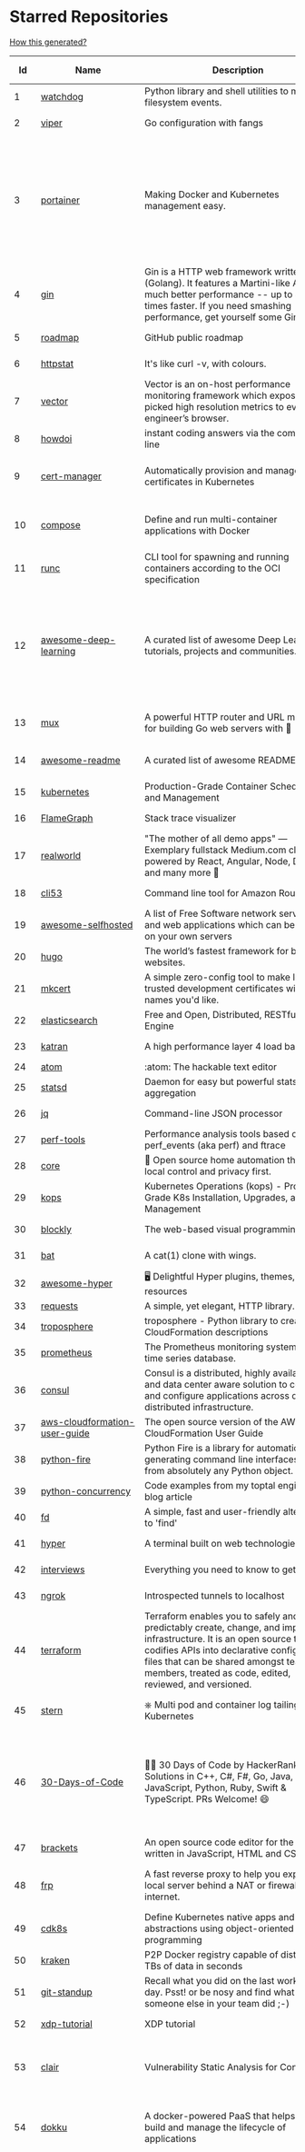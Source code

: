 # Starred Repositories  

[How this generated?](../master/USAGE.md)  

| Id 			| Name			| Description | Star Counts | Topics/Tags   | Last Updated 	|  
| ----------- | ----------- 	| ----------- | ----------- | ----------- 	| -----------   |  
|1|[watchdog](https://github.com/gorakhargosh/watchdog.git)|Python library and shell utilities to monitor filesystem events.|5197||25-3-2022|  
|2|[viper](https://github.com/spf13/viper.git)|Go configuration with fangs|18676||12-3-2022|  
|3|[portainer](https://github.com/portainer/portainer.git)|Making Docker and Kubernetes management easy.|21171|docker, docker-swarm, ui, docker-deployment, docker-compose, docker-container, docker-image, portainer, docker-ui, dockerfile, moby, hacktoberfest, kubernetes|24-3-2022|  
|4|[gin](https://github.com/gin-gonic/gin.git)|Gin is a HTTP web framework written in Go (Golang). It features a Martini-like API with much better performance -- up to 40 times faster. If you need smashing performance, get yourself some Gin.|56857|server, middleware, framework, go, router, performance, gin|25-3-2022|  
|5|[roadmap](https://github.com/github/roadmap.git)|GitHub public roadmap|6491|roadmap, github, github-enterprise|28-2-2022|  
|6|[httpstat](https://github.com/davecheney/httpstat.git)|It's like curl -v, with colours. |5947||10-10-2021|  
|7|[vector](https://github.com/Netflix/vector.git)|Vector is an on-host performance monitoring framework which exposes hand picked high resolution metrics to every engineer’s browser.|3582||10-10-2020|  
|8|[howdoi](https://github.com/gleitz/howdoi.git)|instant coding answers via the command line|9386||19-2-2022|  
|9|[cert-manager](https://github.com/cert-manager/cert-manager.git)|Automatically provision and manage TLS certificates in Kubernetes|8650|kubernetes, letsencrypt, tls, certificate, crd, hacktoberfest|25-3-2022|  
|10|[compose](https://github.com/docker/compose.git)|Define and run multi-container applications with Docker|25324|docker, docker-compose, orchestration, go, golang|26-3-2022|  
|11|[runc](https://github.com/opencontainers/runc.git)|CLI tool for spawning and running containers according to the OCI specification|9035|containers, docker, oci|23-3-2022|  
|12|[awesome-deep-learning](https://github.com/ChristosChristofidis/awesome-deep-learning.git)|A curated list of awesome Deep Learning tutorials, projects and communities.|18497|deep-learning, neural-network, machine-learning, awesome, awesome-list, recurrent-networks, deep-networks, deep-learning-tutorial, face-images|30-11-2020|  
|13|[mux](https://github.com/gorilla/mux.git)|A powerful HTTP router and URL matcher for building Go web servers with 🦍|16230|mux, go, gorilla, router, http, middleware|12-12-2021|  
|14|[awesome-readme](https://github.com/matiassingers/awesome-readme.git)|A curated list of awesome READMEs|11513|awesome-list, awesome, list, readme|11-3-2022|  
|15|[kubernetes](https://github.com/kubernetes/kubernetes.git)|Production-Grade Container Scheduling and Management|86837|kubernetes, go, cncf, containers|26-3-2022|  
|16|[FlameGraph](https://github.com/brendangregg/FlameGraph.git)|Stack trace visualizer|12714||31-8-2021|  
|17|[realworld](https://github.com/gothinkster/realworld.git)|"The mother of all demo apps" — Exemplary fullstack Medium.com clone powered by React, Angular, Node, Django, and many more 🏅|64930||26-2-2022|  
|18|[cli53](https://github.com/barnybug/cli53.git)|Command line tool for Amazon Route 53|1767||23-3-2022|  
|19|[awesome-selfhosted](https://github.com/awesome-selfhosted/awesome-selfhosted.git)|A list of Free Software network services and web applications which can be hosted on your own servers|82495|||  
|20|[hugo](https://github.com/gohugoio/hugo.git)|The world’s fastest framework for building websites.|57914|||  
|21|[mkcert](https://github.com/FiloSottile/mkcert.git)|A simple zero-config tool to make locally trusted development certificates with any names you'd like.|34396||13-2-2021|  
|22|[elasticsearch](https://github.com/elastic/elasticsearch.git)|Free and Open, Distributed, RESTful Search Engine|58974|||  
|23|[katran](https://github.com/facebookincubator/katran.git)|A high performance layer 4 load balancer|3552||26-3-2022|  
|24|[atom](https://github.com/atom/atom.git)|:atom: The hackable text editor|57083|||  
|25|[statsd](https://github.com/statsd/statsd.git)|Daemon for easy but powerful stats aggregation|16332|||  
|26|[jq](https://github.com/stedolan/jq.git)|Command-line JSON processor|21584||24-10-2021|  
|27|[perf-tools](https://github.com/brendangregg/perf-tools.git)|Performance analysis tools based on Linux perf_events (aka perf) and ftrace|8161||14-1-2020|  
|28|[core](https://github.com/home-assistant/core.git)|:house_with_garden: Open source home automation that puts local control and privacy first.|51100||26-3-2022|  
|29|[kops](https://github.com/kubernetes/kops.git)|Kubernetes Operations (kops) - Production Grade K8s Installation, Upgrades, and Management|13845||26-3-2022|  
|30|[blockly](https://github.com/google/blockly.git)|The web-based visual programming editor.|10105||21-3-2022|  
|31|[bat](https://github.com/sharkdp/bat.git)|A cat(1) clone with wings.|33196||23-3-2022|  
|32|[awesome-hyper](https://github.com/bnb/awesome-hyper.git)|🖥 Delightful Hyper plugins, themes, and resources|9778||13-7-2021|  
|33|[requests](https://github.com/psf/requests.git)|A simple, yet elegant, HTTP library.|47123|||  
|34|[troposphere](https://github.com/cloudtools/troposphere.git)|troposphere - Python library to create AWS CloudFormation descriptions|4645||25-3-2022|  
|35|[prometheus](https://github.com/prometheus/prometheus.git)|The Prometheus monitoring system and time series database.|41662||25-3-2022|  
|36|[consul](https://github.com/hashicorp/consul.git)|Consul is a distributed, highly available, and data center aware solution to connect and configure applications across dynamic, distributed infrastructure.|24468||26-3-2022|  
|37|[aws-cloudformation-user-guide](https://github.com/awsdocs/aws-cloudformation-user-guide.git)|The open source version of the AWS CloudFormation User Guide|625||23-3-2022|  
|38|[python-fire](https://github.com/google/python-fire.git)|Python Fire is a library for automatically generating command line interfaces (CLIs) from absolutely any Python object.|22083||17-6-2021|  
|39|[python-concurrency](https://github.com/volker48/python-concurrency.git)|Code examples from my toptal engineering blog article|140||1-3-2021|  
|40|[fd](https://github.com/sharkdp/fd.git)|A simple, fast and user-friendly alternative to 'find'|21093||14-3-2022|  
|41|[hyper](https://github.com/vercel/hyper.git)|A terminal built on web technologies|38097||25-3-2022|  
|42|[interviews](https://github.com/kdn251/interviews.git)|Everything you need to know to get the job.|56624||6-6-2020|  
|43|[ngrok](https://github.com/inconshreveable/ngrok.git)|Introspected tunnels to localhost|21503||31-5-2016|  
|44|[terraform](https://github.com/hashicorp/terraform.git)|Terraform enables you to safely and predictably create, change, and improve infrastructure. It is an open source tool that codifies APIs into declarative configuration files that can be shared amongst team members, treated as code, edited, reviewed, and versioned.|31764||25-3-2022|  
|45|[stern](https://github.com/wercker/stern.git)|⎈ Multi pod and container log tailing for Kubernetes|5828|kubernetes, tail, devops, logging, debugging|5-7-2019|  
|46|[30-Days-of-Code](https://github.com/xeoneux/30-Days-of-Code.git)|👨‍💻 30 Days of Code by HackerRank Solutions in C++, C#, F#, Go, Java, JavaScript, Python, Ruby, Swift & TypeScript. PRs Welcome! 😄|662|hackerrank, java, swift, python, csharp, fsharp, cplusplus, solutions, 30, days, of, code, typescript, go, ruby, kotlin, javascript|11-12-2021|  
|47|[brackets](https://github.com/adobe/brackets.git)|An open source code editor for the web, written in JavaScript, HTML and CSS.|33670||18-3-2021|  
|48|[frp](https://github.com/fatedier/frp.git)|A fast reverse proxy to help you expose a local server behind a NAT or firewall to the internet.|54469|proxy, reverse-proxy, tunnel, nat, go, firewall, frp, expose, http-proxy|23-3-2022|  
|49|[cdk8s](https://github.com/cdk8s-team/cdk8s.git)|Define Kubernetes native apps and abstractions using object-oriented programming|2857||26-3-2022|  
|50|[kraken](https://github.com/uber/kraken.git)|P2P Docker registry capable of distributing TBs of data in seconds|4982||6-1-2022|  
|51|[git-standup](https://github.com/kamranahmedse/git-standup.git)|Recall what you did on the last working day. Psst! or be nosy and find what someone else in your team did ;-)|7115||30-9-2021|  
|52|[xdp-tutorial](https://github.com/xdp-project/xdp-tutorial.git)|XDP tutorial|1204|xdp, bpf, libbpf, tutorial|11-3-2022|  
|53|[clair](https://github.com/quay/clair.git)|Vulnerability Static Analysis for Containers|8594|containers, static-analysis, go, kubernetes, docker, oci, oci-image, vulnerabilities, clair|23-3-2022|  
|54|[dokku](https://github.com/dokku/dokku.git)|A docker-powered PaaS that helps you build and manage the lifecycle of applications|22539|dokku, paas, heroku, docker, kubernetes, nomad, containers, buildpack, devops|13-3-2022|  
|55|[awesome-docker](https://github.com/veggiemonk/awesome-docker.git)|:whale: A curated list of Docker resources and projects|21441|docker, awesome, awesome-list, container, tools, dockerfile, list, moby, docker-container, docker-image, docker-environment, docker-deployment, docker-swarm, docker-api, docker-monitoring, docker-machine, docker-security, docker-registry|14-3-2022|  
|56|[minio](https://github.com/minio/minio.git)|High Performance, Kubernetes Native Object Storage|32288|go, storage, cloud, s3, objectstorage, cloudstorage, amazon-s3, cloudnative|26-3-2022|  
|57|[service-fabric](https://github.com/microsoft/service-fabric.git)|Service Fabric is a distributed systems platform for packaging, deploying, and managing stateless and stateful distributed applications and containers at large scale.|2891|cloud-native, containers, orchestration, distributed-systems, cloud-computing, microservices|18-2-2022|  
|58|[terraform-aws-devops](https://github.com/antonbabenko/terraform-aws-devops.git)|Info about many of my Terraform, AWS, and DevOps projects.|273|terraform, infrastructure-as-code, aws, aws-community, antonbabenko|21-12-2021|  
|59|[golang-web-dev](https://github.com/GoesToEleven/golang-web-dev.git)|-|2927||13-12-2019|  
|60|[schedule](https://github.com/dbader/schedule.git)|Python job scheduling for humans.|9510||26-6-2021|  
|61|[wrk2](https://github.com/giltene/wrk2.git)|A constant throughput, correct latency recording variant of wrk|3379||24-9-2019|  
|62|[logrus](https://github.com/sirupsen/logrus.git)|Structured, pluggable logging for Go.|20166|logging, logrus, go|12-1-2022|  
|63|[terraform-best-practices](https://github.com/antonbabenko/terraform-best-practices.git)|Terraform best practices (available in en, fr, es, id, and other languages)|1251|terraform, terraform-configurations, best-practices, free, terraform-modules, ebook|22-2-2022|  
|64|[machine](https://github.com/docker/machine.git)|Machine management for a container-centric world|6488||2-9-2019|  
|65|[moby](https://github.com/moby/moby.git)|Moby Project - a collaborative project for the container ecosystem to assemble container-based systems|62492|docker, containers, go|26-3-2022|  
|66|[etcd](https://github.com/etcd-io/etcd.git)|Distributed reliable key-value store for the most critical data of a distributed system|39249|etcd, raft, distributed-systems, kubernetes, go, database, key-value, consensus, distributed-database|26-3-2022|  
|67|[badges](https://github.com/Naereen/badges.git)|:pencil: Markdown code for lots of small badges :ribbon: :pushpin: (shields.io, forthebadge.com etc) :sunglasses:. Contributions are welcome! Please add yours!|3176|forthebadge, badges, markdown, markdown-cheatsheet, meta-badge, forthebadge-cc, restructuredtext, pokemon, python, awesome, markup|18-3-2022|  
|68|[rancher](https://github.com/rancher/rancher.git)|Complete container management platform|18784|rancher, docker, kubernetes, orchestration, cattle, containers|25-3-2022|  
|69|[flux](https://github.com/fluxcd/flux.git)|Successor: https://github.com/fluxcd/flux2 — The GitOps Kubernetes operator|6769|kubernetes, gitops, continuous-deployment, continuous-delivery, helm, kustomize, monitoring|25-2-2022|  
|70|[vscode-debug-visualizer](https://github.com/hediet/vscode-debug-visualizer.git)|An extension for VS Code that visualizes data during debugging.|7199|vscode-extension, hacktoberfest, visualization|22-3-2022|  
|71|[awesome-sre](https://github.com/dastergon/awesome-sre.git)|A curated list of Site Reliability and Production Engineering resources.|8112|site-reliability-engineering, production, availability, monitoring, post-mortem, reliability-engineering, capacity-planning, service-level-agreement, scalability, reliability, alerting, on-call, site-reliability, postmortem, incident-response, sre, awesome, awesome-list, devops, list|1-3-2022|  
|72|[argo-events](https://github.com/argoproj/argo-events.git)|Event-driven workflow automation framework|1431|kubernetes, event-driven, cloudevents, workflows, triggers, automation-framework, cloud-native, argo, pipelines, event-source, workflow-automation|26-3-2022|  
|73|[resume-cli](https://github.com/jsonresume/resume-cli.git)|CLI tool to easily setup a new resume 📑|4076|cli, javascript, resume, json|15-2-2022|  
|74|[ytfzf](https://github.com/pystardust/ytfzf.git)|A posix script to find and watch youtube videos from the terminal. (Without API)|2474||23-2-2022|  
|75|[kaniko](https://github.com/GoogleContainerTools/kaniko.git)|Build Container Images In Kubernetes|10046|containers, docker, developer-tools, kubernetes|23-3-2022|  
|76|[sops](https://github.com/mozilla/sops.git)|Simple and flexible tool for managing secrets|9370|security, secret-distribution, devops, aws, pgp, gcp, secret-management, azure, sops|9-3-2022|  
|77|[nocode](https://github.com/kelseyhightower/nocode.git)|The best way to write secure and reliable applications. Write nothing; deploy nowhere.|52103||21-1-2020|  
|78|[markdown-here](https://github.com/adam-p/markdown-here.git)|Google Chrome, Firefox, and Thunderbird extension that lets you write email in Markdown and render it before sending.|54730||30-9-2018|  
|79|[vegeta](https://github.com/tsenart/vegeta.git)|HTTP load testing tool and library. It's over 9000!|19272|load-testing, go, benchmarking, http|11-10-2020|  
|80|[terminals-are-sexy](https://github.com/k4m4/terminals-are-sexy.git)|💥 A curated list of Terminal frameworks, plugins & resources for CLI lovers.|10429|terminal, curated-list, awesome-lists, cli-lovers|13-12-2020|  
|81|[awesome-machine-learning](https://github.com/josephmisiti/awesome-machine-learning.git)|A curated list of awesome Machine Learning frameworks, libraries and software.|53783||18-3-2022|  
|82|[og-aws](https://github.com/open-guides/og-aws.git)|📙 Amazon Web Services — a practical guide|31016||17-2-2022|  
|83|[traefik](https://github.com/traefik/traefik.git)|The Cloud Native Application Proxy|37350|microservice, docker, marathon, mesos, consul, etcd, kubernetes, load-balancer, reverse-proxy, zookeeper, letsencrypt, golang, go|24-3-2022|  
|84|[nprogress](https://github.com/rstacruz/nprogress.git)|For slim progress bars like on YouTube, Medium, etc|24071||19-4-2020|  
|85|[sonobuoy](https://github.com/vmware-tanzu/sonobuoy.git)|Sonobuoy is a diagnostic tool that makes it easier to understand the state of a Kubernetes cluster by running a set of Kubernetes conformance tests and other plugins in an accessible and non-destructive manner.|2515|kubernetes, kubernetes-cluster, kubernetes-setup, kubernetes-deployment, discovery, bugreport, heptio, tanzu, sonobuoy, conformance, conformance-tests, cncf|22-3-2022|  
|86|[terraform-provider-restapi](https://github.com/Mastercard/terraform-provider-restapi.git)|A terraform provider to manage objects in a RESTful API|568||3-2-2022|  
|87|[request](https://github.com/request/request.git)|🏊🏾 Simplified HTTP request client.|25435||11-2-2020|  
|88|[typing](https://github.com/python/typing.git)|Python static typing home. Contains the source for typing_extensions and the documentation. Also hosts a user help forum.|1190|python, types, typing, static-typing, gradual-typing|22-3-2022|  
|89|[dashboard](https://github.com/kubernetes/dashboard.git)|General-purpose web UI for Kubernetes clusters|10961||25-3-2022|  
|90|[awesome-shell](https://github.com/alebcay/awesome-shell.git)|A curated list of awesome command-line frameworks, toolkits, guides and gizmos. Inspired by awesome-php.|23201|awesome-list, awesome, list, zsh, fish, bash, cli, shell|21-2-2022|  
|91|[awesome-microservices](https://github.com/mfornos/awesome-microservices.git)|A curated list of Microservice Architecture related principles and technologies.|10886|awesome, microservices, microservices-architecture, cloud-native, cloud-computing|9-2-2022|  
|92|[awesome-flask](https://github.com/humiaozuzu/awesome-flask.git)|A curated list of awesome Flask resources and plugins|10481|flask, flask-resources, awesome|17-9-2019|  
|93|[pyenv](https://github.com/pyenv/pyenv.git)|Simple Python version management|26563|python, shell|24-3-2022|  
|94|[hygieia](https://github.com/hygieia/hygieia.git)|CapitalOne  DevOps Dashboard|3690|devops, dashboard, hygieia, delivery-pipeline, visualization, continuous-delivery, continuous-deployment, continuous-integration|23-9-2021|  
|95|[design-patterns-for-humans](https://github.com/kamranahmedse/design-patterns-for-humans.git)|An ultra-simplified explanation to design patterns|33045|design-patterns, architecture, software-engineering, engineering, principles, computer-science|22-11-2020|  
|96|[helm](https://github.com/helm/helm.git)|The Kubernetes Package Manager|21392|cncf, chart, kubernetes, helm, charts|24-3-2022|  
|97|[black](https://github.com/psf/black.git)|The uncompromising Python code formatter|26632|python, code, formatter, codeformatter, gofmt, yapf, autopep8, pre-commit-hook|26-3-2022|  
|98|[pulsar](https://github.com/apache/pulsar.git)|Apache Pulsar - distributed pub-sub messaging system|10556|pulsar, pubsub, messaging, streaming, queuing, event-streaming|26-3-2022|  
|99|[papers-we-love](https://github.com/papers-we-love/papers-we-love.git)|Papers from the computer science community to read and discuss.|53593|computer-science, read-papers, meetup, papers, programming, theory, awesome|28-1-2022|  
|100|[learn-regex](https://github.com/ziishaned/learn-regex.git)|Learn regex the easy way|40895|regex, regular-expression, learn-regex|1-2-2022|  
|101|[styleguide](https://github.com/google/styleguide.git)|Style guides for Google-originated open-source projects|30194|cpplint, styleguide, style-guide|10-2-2022|  
|102|[discourse](https://github.com/discourse/discourse.git)|A platform for community discussion. Free, open, simple.|35370|discourse, javascript, rails, ruby, ember, forum, postgresql|25-3-2022|  
|103|[cobra](https://github.com/spf13/cobra.git)|A Commander for modern Go CLI interactions|25791|cobra, cobra-library, cobra-generator, posix-compliant-flags, command-cobra, cli-app, command-line, commandline, command, cli, go, golang, golang-library, golang-application, subcommands, posix|26-3-2022|  
|104|[cli](https://github.com/cli/cli.git)|GitHub’s official command line tool|27786|github-api-v4, cli, git, golang|25-3-2022|  
|105|[tldr](https://github.com/tldr-pages/tldr.git)|📚 Collaborative cheatsheets for console commands|37838|shell, man-page, tldr, manpages, documentation, cheatsheets, terminal, command-line, console, examples, help, manual, hacktoberfest|26-3-2022|  
|106|[bitcoin](https://github.com/bitcoin/bitcoin.git)|Bitcoin Core integration/staging tree|62814|bitcoin, c-plus-plus, p2p, cryptocurrency, cryptography||  
|107|[kapacitor](https://github.com/influxdata/kapacitor.git)|Open source framework for processing, monitoring, and alerting on time series data|2118|kapacitor, monitoring, time-series|15-3-2022|  
|108|[codebytere.github.io](https://github.com/codebytere/codebytere.github.io.git)|personal website|431||14-2-2022|  
|109|[pi-hole](https://github.com/pi-hole/pi-hole.git)|A black hole for Internet advertisements|35544|pi-hole, ad-blocker, shell, blocker, raspberry-pi, cloud, dnsmasq, dhcp, dhcp-server, dns-server, dashboard, hacktoberfest|5-3-2022|  
|110|[acme.sh](https://github.com/acmesh-official/acme.sh.git)|A pure Unix shell script implementing ACME client protocol|25860|acme, acme-protocol, letsencrypt, certbot, shell, ash, bash, posix, posix-sh, zerossl, buypass, acme-client|14-3-2022|  
|111|[landscape](https://github.com/cncf/landscape.git)|🌄The Cloud Native Interactive Landscape filters and sorts hundreds of projects and products, and shows details including GitHub stars, funding or market cap, first and last commits, contributor counts, headquarters location, and recent tweets.|8176|cloud-native, landscape, cncf, svg, logo, serverless, crunchbase|26-3-2022|  
|112|[kong](https://github.com/Kong/kong.git)|🦍 The Cloud-Native API Gateway |31528|api-gateway, nginx, luajit, microservices, api-management, serverless, apis, iot, consul, docker, reverse-proxy, cloud-native, microservice, kong, devops, servicecontrol, kubernetes, kubernetes-ingress-controller, kubernetes-ingress|25-3-2022|  
|113|[rundeck](https://github.com/rundeck/rundeck.git)|Enable Self-Service Operations: Give specific users access to your existing tools, services, and scripts|4517|rundeck, devops, deployment, scheduler, automation, orchestration, ansible, audit, sre, operations, ops, devops-tools, devops-team, runbook, hacktoberfest|25-3-2022|  
|114|[trivy](https://github.com/aquasecurity/trivy.git)|Scanner for vulnerabilities in container images, file systems, and Git repositories, as well as for configuration issues|11166|security, security-tools, docker, containers, vulnerability-scanners, vulnerability-detection, vulnerability, golang, go, kubernetes, hacktoberfest, devsecops, misconfiguration, infrastructure-as-code, iac|23-3-2022|  
|115|[labs](https://github.com/docker/labs.git)|This is a collection of tutorials for learning how to use Docker with various tools. Contributions welcome.|10638|docker-tutorial, lab, swarm, docker, docker-compose, swarm-mode, orchestration, windows, dotnet, java, security, containers|15-10-2020|  
|116|[algorithm-visualizer](https://github.com/algorithm-visualizer/algorithm-visualizer.git)|:fireworks:Interactive Online Platform that Visualizes Algorithms from Code|36552|algorithm, data-structure, visualization, animation|30-11-2021|  
|117|[shiv](https://github.com/linkedin/shiv.git)|shiv is a command line utility for building fully self contained Python zipapps as outlined in PEP 441, but with all their dependencies included.|1395||24-1-2022|  
|118|[kubewatch](https://github.com/vmware-archive/kubewatch.git)|Watch k8s events and trigger Handlers|2384|golang, kubernetes, slack|3-3-2022|  
|119|[GolangTraining](https://github.com/GoesToEleven/GolangTraining.git)|Training for Golang (go language)|7994||4-12-2018|  
|120|[every-programmer-should-know](https://github.com/mtdvio/every-programmer-should-know.git)|A collection of (mostly) technical things every software developer should know about|52660|cc-by, computer-science, educational, novice, collection|19-4-2021|  
|121|[hub](https://github.com/github/hub.git)|A command-line tool that makes git easier to use with GitHub.|21643|go, homebrew, git, github-api, pull-request|25-3-2022|  
|122|[interview](https://github.com/mission-peace/interview.git)|Interview questions|10298||30-7-2018|  
|123|[geeksforgeeks.pdf](https://github.com/dufferzafar/geeksforgeeks.pdf.git)|Topic wise PDFs of Geeks for Geeks articles. (Last updated in October 2018)|486|||  
|124|[spinner](https://github.com/briandowns/spinner.git)|Go (golang) package with 90 configurable terminal spinner/progress indicators.|1724||13-2-2022|  
|125|[linux](https://github.com/torvalds/linux.git)|Linux kernel source tree|129232||26-3-2022|  
|126|[yq](https://github.com/mikefarah/yq.git)|yq is a portable command-line YAML, JSON and XML processor|5276||24-3-2022|  
|127|[serverless](https://github.com/serverless/serverless.git)|⚡ Serverless Framework – Build web, mobile and IoT applications with serverless architectures using AWS Lambda, Azure Functions, Google CloudFunctions & more! – |42401||25-3-2022|  
|128|[echo](https://github.com/labstack/echo.git)|High performance, minimalist Go web framework|21937||17-3-2022|  
|129|[wait-for-it](https://github.com/vishnubob/wait-for-it.git)|Pure bash script to test and wait on the availability of a TCP host and port|7524||22-8-2020|  
|130|[docker_practice](https://github.com/yeasy/docker_practice.git)|Learn and understand Docker&Container technologies, with real DevOps practice!|20190||16-3-2022|  
|131|[wrk](https://github.com/wg/wrk.git)|Modern HTTP benchmarking tool|31578||7-2-2021|  
|132|[awesome-cheatsheets](https://github.com/LeCoupa/awesome-cheatsheets.git)|👩‍💻👨‍💻 Awesome cheatsheets for popular programming languages, frameworks and development tools. They include everything you should know in one single file.|27641||6-3-2022|  
|133|[boto3](https://github.com/boto/boto3.git)|AWS SDK for Python|7112||25-3-2022|  
|134|[kubernetes-the-hard-way](https://github.com/kelseyhightower/kubernetes-the-hard-way.git)|Bootstrap Kubernetes the hard way on Google Cloud Platform. No scripts.|30561||2-5-2021|  
|135|[leveldb](https://github.com/google/leveldb.git)|LevelDB is a fast key-value storage library written at Google that provides an ordered mapping from string keys to string values.|28740||17-1-2022|  
|136|[github-cheat-sheet](https://github.com/tiimgreen/github-cheat-sheet.git)|A list of cool features of Git and GitHub.|34031||6-10-2020|  
|137|[PayloadsAllTheThings](https://github.com/swisskyrepo/PayloadsAllTheThings.git)|A list of useful payloads and bypass for Web Application Security and Pentest/CTF|35981||15-3-2022|  
|138|[gitbook](https://github.com/GitbookIO/gitbook.git)|📝 Modern documentation format and toolchain using Git and Markdown|24556||27-12-2018|  
|139|[profile-summary-for-github](https://github.com/tipsy/profile-summary-for-github.git)|Tool for visualizing GitHub profiles|19529||13-9-2021|  
|140|[predictive-horizontal-pod-autoscaler](https://github.com/jthomperoo/predictive-horizontal-pod-autoscaler.git)|Horizontal Pod Autoscaler built with predictive abilities using statistical models|166||28-12-2021|  
|141|[interactive-coding-challenges](https://github.com/donnemartin/interactive-coding-challenges.git)|120+ interactive Python coding interview challenges (algorithms and data structures).  Includes Anki flashcards.|25014||5-8-2020|  
|142|[chef](https://github.com/chef/chef.git)|Chef Infra, a powerful automation platform that transforms infrastructure into code automating how infrastructure is configured, deployed and managed across any environment, at any scale|6849||25-3-2022|  
|143|[awesome-go](https://github.com/avelino/awesome-go.git)|A curated list of awesome Go frameworks, libraries and software|77633||26-3-2022|  
|144|[awesome-vscode](https://github.com/viatsko/awesome-vscode.git)|🎨 A curated list of delightful VS Code packages and resources.|20022||25-3-2022|  
|145|[pycryptodome](https://github.com/Legrandin/pycryptodome.git)|A self-contained cryptographic library for Python|1951||19-3-2022|  
|146|[python-patterns](https://github.com/faif/python-patterns.git)|A collection of design patterns/idioms in Python|31031||19-2-2022|  
|147|[bcc](https://github.com/iovisor/bcc.git)|BCC - Tools for BPF-based Linux IO analysis, networking, monitoring, and more|14032||25-3-2022|  
|148|[awesome-algorithms](https://github.com/tayllan/awesome-algorithms.git)|A curated list of awesome places to learn and/or practice algorithms.|11248||1-3-2022|  
|149|[chaosmonkey](https://github.com/Netflix/chaosmonkey.git)|Chaos Monkey is a resiliency tool that helps applications tolerate random instance failures.|12036||30-10-2020|  
|150|[localstack](https://github.com/localstack/localstack.git)|💻  A fully functional local AWS cloud stack. Develop and test your cloud & Serverless apps offline!|39298||26-3-2022|  
|151|[project-based-learning](https://github.com/practical-tutorials/project-based-learning.git)|Curated list of project-based tutorials|64968||28-1-2022|  
|152|[terraform-multi-account](https://github.com/inovex/terraform-multi-account.git)|Some example how toadress multiple aws accounts with Terraform|20||12-6-2018|  
|153|[engineering-blogs](https://github.com/kilimchoi/engineering-blogs.git)|A curated list of engineering blogs|21050||2-7-2021|  
|154|[cheatsheets.pdf](https://github.com/qg0/cheatsheets.pdf.git)|📚 Various cheatsheets in PDF|196|||  
|155|[autoscaler](https://github.com/kubernetes/autoscaler.git)|Autoscaling components for Kubernetes|5477||23-3-2022|  
|156|[sre-interview-prep-guide](https://github.com/mxssl/sre-interview-prep-guide.git)|Site Reliability Engineer Interview Preparation Guide|2800||29-1-2022|  
|157|[vuls](https://github.com/future-architect/vuls.git)|Agent-less vulnerability scanner for Linux, FreeBSD, Container, WordPress, Programming language libraries, Network devices|9069||25-3-2022|  
|158|[GoCasts](https://github.com/StephenGrider/GoCasts.git)|Companion Repo to https://www.udemy.com/go-the-complete-developers-guide/|1581||25-8-2017|  
|159|[httpstat](https://github.com/reorx/httpstat.git)|curl statistics made simple|5067||24-12-2020|  
|160|[protobuf](https://github.com/protocolbuffers/protobuf.git)|Protocol Buffers - Google's data interchange format|53574||26-3-2022|  
|161|[awesome-awesomeness](https://github.com/bayandin/awesome-awesomeness.git)|A curated list of awesome awesomeness|28694||24-3-2022|  
|162|[aws-cli](https://github.com/aws/aws-cli.git)|Universal Command Line Interface for Amazon Web Services|12164||25-3-2022|  
|163|[awesome-scalability](https://github.com/binhnguyennus/awesome-scalability.git)|The Patterns of Scalable, Reliable, and Performant Large-Scale Systems|37730||10-3-2022|  
|164|[free-for-dev](https://github.com/ripienaar/free-for-dev.git)|A list of SaaS, PaaS and IaaS offerings that have free tiers of interest to devops and infradev|54079||25-3-2022|  
|165|[helmfile](https://github.com/roboll/helmfile.git)|Deploy Kubernetes Helm Charts|3822|kubernetes, helm, chart|25-3-2022|  
|166|[resume.github.com](https://github.com/resume/resume.github.com.git)|Resumes generated using the GitHub informations|51028||5-8-2016|  
|167|[grafana](https://github.com/grafana/grafana.git)|The open and composable observability and data visualization platform. Visualize metrics, logs, and traces from multiple sources like Prometheus, Loki, Elasticsearch, InfluxDB, Postgres and many more. |47651|grafana, monitoring, analytics, metrics, influxdb, prometheus, elasticsearch, alerting, data-visualization, go, dashboard, business-intelligence, mysql, postgres, hacktoberfest|26-3-2022|  
|168|[awesome-python](https://github.com/vinta/awesome-python.git)|A curated list of awesome Python frameworks, libraries, software and resources|121273|awesome, python, collections, python-library, python-framework, python-resources|17-12-2021|  
|169|[echarts](https://github.com/apache/echarts.git)|Apache ECharts is a powerful, interactive charting and data visualization library for browser|50381|echarts, data-visualization, charts, charting-library, visualization, apache, data-viz, canvas, svg|25-3-2022|  
|170|[python-guide](https://github.com/realpython/python-guide.git)|Python best practices guidebook, written for humans. |24502|python, guide, book, kennethreitz|5-10-2021|  
|171|[cheat.sh](https://github.com/chubin/cheat.sh.git)|the only cheat sheet you need|28530|cheatsheet, curl, terminal, command-line, cli, examples, documentation, help, tldr, hacktoberfest2021|1-1-2022|  
|172|[ami-query](https://github.com/intuit/ami-query.git)|Provide a REST interface to your organization's AMIs|36|||  
|173|[sanic-prometheus](https://github.com/dkruchinin/sanic-prometheus.git)|Prometheus metrics for Sanic,  an async python web server|67|python, prometheus, sanic, monitoring|12-10-2020|  
|174|[keras-yolo2](https://github.com/experiencor/keras-yolo2.git)|Easy training on custom dataset. Various backends (MobileNet and SqueezeNet) supported. A YOLO demo to detect raccoon run entirely in brower is accessible at https://git.io/vF7vI (not on Windows).|1698|convolutional-networks, deep-learning, yolo2, realtime, regression|31-12-2019|  
|175|[upterm](https://github.com/railsware/upterm.git)|A terminal emulator for the 21st century.|19413|tty, terminal, terminal-emulators, console, pty, typescript, electron, react, terminals, shell|20-5-2019|  
|176|[python-cheatsheet](https://github.com/gto76/python-cheatsheet.git)|Comprehensive Python Cheatsheet|28452|cheatsheet, python, reference, python-cheatsheet|12-3-2022|  
|177|[istio](https://github.com/istio/istio.git)|Connect, secure, control, and observe services.|29849|microservices, service-mesh, lyft-envoy, kubernetes, api-management, circuit-breaker, polyglot-microservices, enforce-policies, proxies, microservice, envoy, consul, nomad, request-routing, resiliency, fault-injection|26-3-2022|  
|178|[caddy](https://github.com/caddyserver/caddy.git)|Fast, multi-platform web server with automatic HTTPS|37989|go, web-server, caddyfile, http, http-server, reverse-proxy, https, tls, automatic-https, privacy, security|25-3-2022|  
|179|[osquery](https://github.com/osquery/osquery.git)|SQL powered operating system instrumentation, monitoring, and analytics.|18762|security, monitoring, intrusion-detection, sql, hacktoberfest|25-3-2022|  
|180|[kubescape](https://github.com/armosec/kubescape.git)|Kubescape is a K8s open-source tool providing a multi-cloud K8s single pane of glass, including risk analysis, security compliance, RBAC visualizer and image vulnerabilities scanning. |5430|kubernetes, security, nsa, mitre-attack, devops|6-3-2022|  
|181|[fish-shell](https://github.com/fish-shell/fish-shell.git)|The user-friendly command line shell.|18614||26-3-2022|  
|182|[rich](https://github.com/Textualize/rich.git)|Rich is a Python library for rich text and beautiful formatting in the terminal.|36055|python, python3, python-library, terminal, terminal-color, markdown, tables, syntax-highlighting, ansi-colors, progress-bar-python, progress-bar, traceback, rich, tracebacks-rich, emoji|26-3-2022|  
|183|[the-book-of-secret-knowledge](https://github.com/trimstray/the-book-of-secret-knowledge.git)|A collection of inspiring lists, manuals, cheatsheets, blogs, hacks, one-liners, cli/web tools and more.|63435|awesome, awesome-list, lists, manuals, resources, howtos, hacks, search-engines, one-liners, cheatsheets, guidelines, sysops, devops, pentesters, security-researchers, linux, bsd, security, hacking||  
|184|[packer](https://github.com/hashicorp/packer.git)|Packer is a tool for creating identical machine images for multiple platforms from a single source configuration.|13576||23-3-2022|  
|185|[aws-load-balancer-controller](https://github.com/kubernetes-sigs/aws-load-balancer-controller.git)|A Kubernetes controller for Elastic Load Balancers|2761|kubernetes-ingress-controller, aws, ingress-resource, kubernetes, ingress, k8s-sig-aws|23-3-2022|  
|186|[telegraf](https://github.com/influxdata/telegraf.git)|The plugin-driven server agent for collecting & reporting metrics.|11335|telegraf, monitoring, time-series, metrics|25-3-2022|  
|187|[atlas](https://github.com/Netflix/atlas.git)|In-memory dimensional time series database.|3075||20-3-2022|  
|188|[drawio](https://github.com/jgraph/drawio.git)|Source to app.diagrams.net|28426||25-3-2022|  
|189|[terratest](https://github.com/gruntwork-io/terratest.git)| Terratest is a Go library that makes it easier to write automated tests for your infrastructure code.|5983|devops, testing, testing-library, aws, terraform, packer, docker, golang|15-3-2022|  
|190|[backstage](https://github.com/backstage/backstage.git)|Backstage is an open platform for building developer portals|15722|infrastructure, dx, developer-experience, developer-portal, service-catalog, microservices, cncf, backstage, hacktoberfest|26-3-2022|  
|191|[linkedin-skill-assessments-quizzes](https://github.com/Ebazhanov/linkedin-skill-assessments-quizzes.git)|Full reference of LinkedIn answers 2022 for skill assessments (aws-lambda, rest-api, javascript, react, git, html, jquery, mongodb, java, Go, python, machine-learning, power-point) linkedin excel test lösungen, linkedin machine learning test LinkedIn test questions and answers |12434|linkedin, quiz-questions, answers, assessment, quiz, linkedin-questions, free, hacktoberfest, hacktoberfest2020, exam, skills, hacktoberfest2021, golang, 2022|25-3-2022|  
|192|[mattermost-server](https://github.com/mattermost/mattermost-server.git)|Mattermost is an open source platform for secure collaboration across the entire software development lifecycle.|22381|collaboration, mattermost, golang, react-native, hacktoberfest|25-3-2022|  
|193|[monkey](https://github.com/bouk/monkey.git)|Monkey patching in Go|2793||9-12-2019|  
|194|[Reloader](https://github.com/stakater/Reloader.git)|A Kubernetes controller to watch changes in ConfigMap and Secrets and do rolling upgrades on Pods with their associated Deployment, StatefulSet, DaemonSet and DeploymentConfig – [✩Star] if you're using it!|3241|kubernetes, openshift, configmap, secrets, pods, deployments, daemonset, statefulsets, k8s, watch-changes, deploymentconfigs|25-3-2022|  
|195|[python](https://github.com/kubernetes-client/python.git)|Official Python client library for kubernetes|4663|kubernetes, client-python, k8s, library, k8s-sig-api-machinery|26-3-2022|  
|196|[jsonnet](https://github.com/google/jsonnet.git)|Jsonnet - The data templating language|5429|jsonnet, configuration, config, functional, json|3-3-2022|  
|197|[draft](https://github.com/Azure/draft.git)|A tool for developers to create cloud-native applications on Kubernetes.|3967|kubernetes, helm, developer-tools, containers|26-2-2020|  
|198|[rest.li](https://github.com/linkedin/rest.li.git)|Rest.li is a REST+JSON framework for building robust, scalable service architectures using dynamic discovery and simple asynchronous APIs.|2182||23-3-2022|  
|199|[k8s-conformance](https://github.com/cncf/k8s-conformance.git)|🧪CNCF K8s Conformance Working Group|657|cncf, kubernetes, conformance|25-3-2022|  
|200|[Public-APIs](https://github.com/n0shake/Public-APIs.git)|📚 A public list of APIs from round the web.|18169|||  
|201|[pendulum](https://github.com/sdispater/pendulum.git)|Python datetimes made easy|4738|python, datetime, date, time, python3, timezones|18-1-2022|  
|202|[hey](https://github.com/rakyll/hey.git)|HTTP load generator, ApacheBench (ab) replacement|13131||23-3-2021|  
|203|[halo](https://github.com/manrajgrover/halo.git)|💫 Beautiful spinners for terminal, IPython and Jupyter|2571|halo, spinner, python, jupyter, ora, ipython, async|9-11-2020|  
|204|[iris](https://github.com/linkedin/iris.git)|Iris is a highly configurable and flexible service for paging and messaging.|661|paging, escalation, messaging, automation|23-3-2022|  
|205|[age](https://github.com/FiloSottile/age.git)|A simple, modern and secure encryption tool (and Go library) with small explicit keys, no config options, and UNIX-style composability.|10184|built-at-rc, age-encryption|24-2-2022|  
|206|[sqlc](https://github.com/kyleconroy/sqlc.git)|Generate type-safe code from SQL|5021|go, postgresql, sql, orm, code-generator, mysql, python, kotlin|25-3-2022|  
|207|[textual](https://github.com/Textualize/textual.git)|Textual is a TUI (Text User Interface) framework for Python inspired by modern web development.|8886|terminal, python, tui, rich|18-3-2022|  
|208|[zuul](https://github.com/Netflix/zuul.git)|Zuul is a gateway service that provides dynamic routing, monitoring, resiliency, security, and more.|11802||22-3-2022|  
|209|[trafficserver](https://github.com/apache/trafficserver.git)|Apache Traffic Server™ is a fast, scalable and extensible HTTP/1.1 and HTTP/2 compliant caching proxy server.|1441|proxy, cdn, cache, apache, hacktoberfest|25-3-2022|  
|210|[boulder](https://github.com/letsencrypt/boulder.git)|An ACME-based certificate authority, written in Go. |4207|boulder, go, acme, certificate-authority, tls, lets-encrypt, ca, pki, rfc8555|25-3-2022|  
|211|[flamethrower](https://github.com/DNS-OARC/flamethrower.git)|a DNS performance and functional testing utility supporting UDP, TCP, DoT and DoH (by @ns1labs)|246|dns, performance, functional-testing|4-2-2022|  
|212|[go-github](https://github.com/google/go-github.git)|Go library for accessing the GitHub API|8366|go, github-api|25-3-2022|  
|213|[system-design-interview](https://github.com/checkcheckzz/system-design-interview.git)|System design interview for IT companies|17231|interview, interview-questions, interview-preparation, design-systems, system, system-design||  
|214|[nicstat](https://github.com/scotte/nicstat.git)|Fork of https://sourceforge.net/projects/nicstat/ to fix bugs|54||9-5-2018|  
|215|[processhacker](https://github.com/processhacker/processhacker.git)|A free, powerful, multi-purpose tool that helps you monitor system resources, debug software and detect malware.|6904|administrator, windows, system-monitor, performance-monitoring, performance-tuning, performance, c, debugger, benchmarking, security, profiling, realtime, monitoring, monitor-performance, process-manager, process-monitor, processhacker, monitor|26-3-2022|  
|216|[azure-sdk-for-python](https://github.com/Azure/azure-sdk-for-python.git)|This repository is for active development of the Azure SDK for Python. For consumers of the SDK we recommend visiting our public developer docs at https://docs.microsoft.com/python/azure/ or our versioned developer docs at https://azure.github.io/azure-sdk-for-python. |2590|python, azure, azure-sdk|26-3-2022|  
|217|[microsoft-authentication-library-for-python](https://github.com/AzureAD/microsoft-authentication-library-for-python.git)|Microsoft Authentication Library (MSAL) for Python makes it easy to authenticate to Azure Active Directory. These documented APIs are stable https://msal-python.readthedocs.io. If you have questions but do not have a github account, ask your questions on Stackoverflow with tag "msal" + "python".|377|msal-python, azure, sdks, microsoft-identity-platform|14-2-2022|  
|218|[Python-Sample-Application](https://github.com/uber/Python-Sample-Application.git)|-|355||9-3-2015|  
|219|[click](https://github.com/pallets/click.git)|Python composable command line interface toolkit|12213|python, cli, click, pallets|19-3-2022|  
|220|[Terraform-012](https://github.com/addamstj/Terraform-012.git)|Code for the Terraform course|56||6-7-2020|  
|221|[ultimate-go](https://github.com/hoanhan101/ultimate-go.git)|The Ultimate Go Study Guide|14773|golang, computer-systems, programming, ebook, study-guide||  
|222|[wuzz](https://github.com/asciimoo/wuzz.git)|Interactive cli tool for HTTP inspection|9932|curl, golang, cli, http, inspector, http-inspection, go|22-1-2021|  
|223|[cli-spinners](https://github.com/sindresorhus/cli-spinners.git)|Spinners for use in the terminal|1939||1-10-2021|  
|224|[go-fuzz](https://github.com/dvyukov/go-fuzz.git)|Randomized testing for Go|4356|fuzzing, testing, go|20-2-2022|  
|225|[forcediphttpsadapter](https://github.com/Roadmaster/forcediphttpsadapter.git)|A requests TransportAdapter allowing to force a specific IP for HTTPS connections.|40|||  
|226|[lazydocker](https://github.com/jesseduffield/lazydocker.git)|The lazier way to manage everything docker|22128||23-3-2022|  
|227|[terraform-course](https://github.com/wardviaene/terraform-course.git)|Course files for my Udemy course about Terraform|1264||22-3-2022|  
|228|[katib](https://github.com/kubeflow/katib.git)|Repository for hyperparameter tuning|1157||7-3-2022|  
|229|[blackfriday](https://github.com/russross/blackfriday.git)|Blackfriday: a markdown processor for Go|4908||27-10-2020|  
|230|[poetry](https://github.com/python-poetry/poetry.git)|Python dependency management and packaging made easy.|18965|python, dependency-manager, package-manager, packaging, hacktoberfest||  
|231|[vizceral](https://github.com/Netflix/vizceral.git)|WebGL visualization for displaying animated traffic graphs|3897|graph, traffic, visualization, webgl, monitoring|20-7-2019|  
|232|[flower](https://github.com/mher/flower.git)|Real-time monitor and web admin for Celery distributed task queue|5144|celery, task-queue, monitoring, administration, workers, rabbitmq, redis, python, asynchronous|25-11-2021|  
|233|[fasthttp](https://github.com/valyala/fasthttp.git)|Fast HTTP package for Go. Tuned for high performance. Zero memory allocations in hot paths. Up to 10x faster than net/http|17403|||  
|234|[game_control](https://github.com/ChoudharyChanchal/game_control.git)|-|744||19-7-2020|  
|235|[MQTT-Explorer](https://github.com/thomasnordquist/MQTT-Explorer.git)|An all-round MQTT client that provides a structured topic overview|1681|mqtt, mqtt-explorer, homeautomation, mqtt-client, mqtt-smarthome, mqtt-tool|27-2-2022|  
|236|[flask-celery-example](https://github.com/miguelgrinberg/flask-celery-example.git)|This repository contains the example code for my blog article Using Celery with Flask.|1046||12-9-2021|  
|237|[python-prompt-toolkit](https://github.com/prompt-toolkit/python-prompt-toolkit.git)|Library for building powerful interactive command line applications in Python|7605||14-3-2022|  
|238|[wtfpython](https://github.com/satwikkansal/wtfpython.git)|What the f*ck Python? 😱|28432|python, wats, snippets, wtf, gotchas, documentation, pitfalls, interview-questions, python-interview-questions||  
|239|[pytest](https://github.com/pytest-dev/pytest.git)|The pytest framework makes it easy to write small tests, yet scales to support complex functional testing|8556|unit-testing, test, testing, python, hacktoberfest|24-3-2022|  
|240|[ora](https://github.com/sindresorhus/ora.git)|Elegant terminal spinner|7587||21-2-2022|  
|241|[aws-eks-best-practices](https://github.com/aws/aws-eks-best-practices.git)|A best practices guide for day 2 operations, including operational excellence, security, reliability, performance efficiency, and cost optimization.|866||25-3-2022|  
|242|[google-maps-services-python](https://github.com/googlemaps/google-maps-services-python.git)|Python client library for Google Maps API Web Services|3507|python, client-library||  
|243|[argo-workflows](https://github.com/argoproj/argo-workflows.git)|Workflow engine for Kubernetes|10717|workflow, kubernetes, argo, dag, knative, airflow, machine-learning, argo-workflows, workflow-engine, hacktoberfest, cloud-native, cncf, k8s||  
|244|[ace](https://github.com/ajaxorg/ace.git)|Ace (Ajax.org Cloud9 Editor)|24234|||  
|245|[examples](https://github.com/kubernetes/examples.git)|Kubernetes application example tutorials|4830||23-3-2022|  
|246|[kube2iam](https://github.com/jtblin/kube2iam.git)|kube2iam  provides different AWS IAM roles for pods running on Kubernetes|1798|kubernetes, aws|1-3-2022|  
|247|[awesome-gcp-certifications](https://github.com/sathishvj/awesome-gcp-certifications.git)|Google Cloud Platform Certification resources.|2340|google-cloud-platform, certification, gcp, cloud||  
|248|[face_recognition](https://github.com/ageitgey/face_recognition.git)|The world's simplest facial recognition api for Python and the command line|43621|machine-learning, face-detection, face-recognition, python|14-6-2021|  
|249|[my-mac-os](https://github.com/nikitavoloboev/my-mac-os.git)|List of applications and tools that make my macOS experience even more amazing|18510|macos, curated, alfred, macros, personal, applications, karabiner, mac-setup, ios, nix, awesome|27-8-2021|  
|250|[http2smugl](https://github.com/neex/http2smugl.git)|-|421||10-11-2021|  
|251|[awesome-python-applications](https://github.com/mahmoud/awesome-python-applications.git)|💿 Free software that works great, and also happens to be open-source Python. |13517|python, application, video, audio, graphics, gui, productivity, education, science, game|11-10-2021|  
|252|[emissary](https://github.com/emissary-ingress/emissary.git)|open source Kubernetes-native API gateway for microservices built on the Envoy Proxy|3706|ambassador, kubernetes, gateway-api, microservice, cloud-native, api-gateway, docker, api-management, kubernetes-ingress, envoy-proxy, envoy, kubernetes-annotations|18-3-2022|  
|253|[awesome-macOS](https://github.com/iCHAIT/awesome-macOS.git)|  A curated list of awesome applications, softwares, tools and shiny things for macOS.|12815|macos, mac, awesome-list, apple, awesome-lists, awesome, list|4-2-2022|  
|254|[ansible](https://github.com/ansible/ansible.git)|Ansible is a radically simple IT automation platform that makes your applications and systems easier to deploy and maintain. Automate everything from code deployment to network configuration to cloud management, in a language that approaches plain English, using SSH, with no agents to install on remote systems. https://docs.ansible.com.|52560|python, ansible, hacktoberfest||  
|255|[grequests](https://github.com/spyoungtech/grequests.git)|Requests + Gevent = <3|3991||26-1-2022|  
|256|[go-restful](https://github.com/emicklei/go-restful.git)|package for building REST-style Web Services using Go|4414|rest, go, customizable, routing, openapi|8-3-2022|  
|257|[ipython](https://github.com/ipython/ipython.git)|Official repository for IPython itself. Other repos in the IPython organization contain things like the website, documentation builds, etc.|15295|ipython, jupyter, data-science, notebook, python, repl, closember, hacktoberfest||  
|258|[Gooey](https://github.com/chriskiehl/Gooey.git)|Turn (almost) any Python command line program into a full GUI application with one line|15567||4-2-2022|  
|259|[what-happens-when](https://github.com/alex/what-happens-when.git)|An attempt to answer the age old interview question "What happens when you type google.com into your browser and press enter?"|33414||8-2-2022|  
|260|[docker-cheat-sheet](https://github.com/wsargent/docker-cheat-sheet.git)|Docker Cheat Sheet|20746|docker, cheet-sheet|31-10-2021|  
|261|[gitops-engine](https://github.com/argoproj/gitops-engine.git)|Democratizing GitOps|1306|gitops, kubernetes, continuous-deployment|16-3-2022|  
|262|[pipeline](https://github.com/tektoncd/pipeline.git)|A cloud-native Pipeline resource.|6971|tekton, pipeline, kubernetes, cdf, hacktoberfest|25-3-2022|  
|263|[pre-commit-terraform](https://github.com/antonbabenko/pre-commit-terraform.git)|pre-commit git hooks to take care of Terraform configurations|1626|git-hooks, terraform, code-style, hooks, pre-commit, automation|15-3-2022|  
|264|[bokeh](https://github.com/bokeh/bokeh.git)|Interactive Data Visualization in the browser, from  Python|16094|bokeh, python, interactive-plots, javascript, visualization, plotting, plots, data-visualisation, notebooks, jupyter, visualisation, numfocus||  
|265|[DataStructures-Algorithms](https://github.com/rachitiitr/DataStructures-Algorithms.git)|The best library for implementation of all Data Structures and Algorithms - Trees + Graph Algorithms too!|2209|algorithms, data-structures, interview-prep, interview-preparation, competitive-programming, cpp, cpp-library, leetcode, leetcode-solutions|13-6-2021|  
|266|[awesome-interview-questions](https://github.com/DopplerHQ/awesome-interview-questions.git)|:octocat: A curated awesome list of lists of interview questions. Feel free to contribute! :mortar_board: |45518|awesome-list, awesomeness, interview-questions, interviewing, interview-practice, ruby, javascript, awesome, list, python-interview-questions, rails-interview, javascript-interview-questions, angularjs-interview-questions, android-interview-questions||  
|267|[sdkman-cli](https://github.com/sdkman/sdkman-cli.git)|The SDKMAN! Command Line Interface|4553||26-3-2022|  
|268|[kubernetes-network-policy-recipes](https://github.com/ahmetb/kubernetes-network-policy-recipes.git)|Example recipes for Kubernetes Network Policies that you can just copy paste|3942|kubernetes, networking, security|6-3-2022|  
|269|[python-telegram-bot](https://github.com/python-telegram-bot/python-telegram-bot.git)|We have made you a wrapper you can't refuse|18042|python, telegram, bot, chatbot, framework, hacktoberfest|2-2-2022|  
|270|[pygradle](https://github.com/linkedin/pygradle.git)|Using Gradle to build Python projects|551|gradle, python, linkedin|3-3-2020|  
|271|[gods](https://github.com/emirpasic/gods.git)|GoDS (Go Data Structures). Containers (Sets, Lists, Stacks, Maps, Trees), Sets (HashSet, TreeSet, LinkedHashSet), Lists (ArrayList, SinglyLinkedList, DoublyLinkedList), Stacks (LinkedListStack, ArrayStack), Maps (HashMap, TreeMap, HashBidiMap, TreeBidiMap, LinkedHashMap), Trees (RedBlackTree, AVLTree, BTree, BinaryHeap), Comparators, Iterators, Enumerables, Sort, JSON|11211|go, golang, data-structure, map, tree, set, list, stack, iterator, enumerable, sort, avl-tree, red-black-tree, b-tree, binary-heap|18-11-2020|  
|272|[brooklin](https://github.com/linkedin/brooklin.git)|An extensible distributed system for reliable nearline data streaming at scale|752|distributed-systems, data-streaming, scalability, kafka-mirror-maker, kafka, change-data-capture, java, linkedin|14-3-2022|  
|273|[netdata](https://github.com/netdata/netdata.git)|Real-time performance monitoring, done right! https://www.netdata.cloud|58590|monitoring, iot, notifications, docker, statsd, kubernetes, cncf, prometheus, containers, netdata, analytics, devops, time-series, observability, alerting, graphing, influxdb, grafana, graphite, dashboard|26-3-2022|  
|274|[goldmark](https://github.com/yuin/goldmark.git)|:trophy: A markdown parser written in Go. Easy to extend, standard(CommonMark) compliant, well structured.|2000|markdown, commonmark, golang, go|20-3-2022|  
|275|[salt](https://github.com/saltstack/salt.git)|Software to automate the management and configuration of any infrastructure or application at scale. Get access to the Salt software package repository here: |12233|python, configuration-management, remote-execution, infrastructure-management, zeromq, event-stream, event-management, cloud-providers, cloud-management, cloud-provisioning, infrasructure, infrastructure-automation, infrastructure-as-code, infrastructure-as-a-code, iot, edge, cloud|25-3-2022|  
|276|[gotty](https://github.com/yudai/gotty.git)|Share your terminal as a web application|16308|tty, terminal, browser, web, go, websocket, javascript, typescript|13-12-2017|  
|277|[devops-exercises](https://github.com/bregman-arie/devops-exercises.git)|Linux, Jenkins, AWS, SRE, Prometheus, Docker, Python, Ansible, Git, Kubernetes, Terraform, OpenStack, SQL, NoSQL, Azure, GCP, DNS, Elastic, Network, Virtualization. DevOps Interview Questions|21847|devops, aws, linux, ansible, python, docker, prometheus, containers, git, kubernetes, interview, interview-questions, terraform, azure, openstack, sql, coding, sre, production-engineer|15-3-2022|  
|278|[ksonnet](https://github.com/ksonnet/ksonnet.git)|A CLI-supported framework that streamlines writing and deployment of Kubernetes configurations to multiple clusters.|1152||5-2-2019|  
|279|[onedev](https://github.com/theonedev/onedev.git)|Self-hosted Git Server with Kanban and CI/CD|7028|git, devops, docker, kubernetes, continuous-integration, continuous-deployment, self-hosted, kanban||  
|280|[goaccess](https://github.com/allinurl/goaccess.git)|GoAccess is a real-time web log analyzer and interactive viewer that runs in a terminal in *nix systems or through your browser.|14521|goaccess, c, real-time, data-analysis, analytics, nginx, apache, webserver, web-analytics, monitoring, dashboard, command-line, gdpr, privacy, cli, tui, google-analytics, ncurses, terminal|16-3-2022|  
|281|[faas](https://github.com/openfaas/faas.git)|OpenFaaS - Serverless Functions Made Simple|21313|functions-as-a-service, functions, lambda, serverless, prometheus, kubernetes, k8s, serverless-functions, paas, gitops, faas, docker, golang, nodejs|25-3-2022|  
|282|[tokei](https://github.com/XAMPPRocky/tokei.git)|Count your code, quickly.|6358|tokei, cloc, badge, rust, windows, linux, macos, statistics, code, cli|22-3-2022|  
|283|[dive](https://github.com/wagoodman/dive.git)|A tool for exploring each layer in a docker image|30651|docker, docker-image, inspector, explorer, cli, tui|2-7-2021|  
|284|[terminalizer](https://github.com/faressoft/terminalizer.git)|🦄 Record your terminal and generate animated gif images or share a web player|12458|terminal, record, capture, shot, bash, powershell, gif, animated, generate, theme, colors, font, repeat, command-line, shell, zsh, bash-profile, render, tty, pty|18-4-2020|  
|285|[doitlive](https://github.com/sloria/doitlive.git)|Because sometimes you need to do it live|3109|command-line, presentations, python, live-coding, cli, click, bash, zsh, ipython, script, hacktoberfest||  
|286|[yaspin](https://github.com/pavdmyt/yaspin.git)|A lightweight terminal spinner for Python with safe pipes and redirects 🎁|521|spinner, terminal, cli-utilities, python, loader, unix, easy-to-use, python-library, awesome, console, cli, utilities|14-11-2021|  
|287|[awesome-kubernetes](https://github.com/ramitsurana/awesome-kubernetes.git)|A curated list for awesome kubernetes sources :ship::tada:|12605|kubernetes, minikube, meetup, resource, kubernetes-sources, google-cloud, kubernetes-cluster, deploy-kubernetes, aws, enterprise-kubernetes-products, monitoring-kubernetes, azure, schedule, google-kubernetes, docker, cloud-providers, books, machine-learning|24-3-2022|  
|288|[pace](https://github.com/CodeByZach/pace.git)|Automatically add a progress bar to your site.|15395|pace, progress-bar, pace-js, loading-bar, loading-indicator, loading-animation|28-7-2021|  
|289|[Notepads](https://github.com/JasonStein/Notepads.git)|A modern, lightweight text editor with a minimalist design.|6174|fluent, notepad, texteditor, uwp, markdown, diff-viewer, windows, app|16-3-2022|  
|290|[octant](https://github.com/vmware-tanzu/octant.git)|Highly extensible platform for developers to better understand the complexity of Kubernetes clusters.|5757|golang, octant, kubernetes-clusters, go, kubernetes|24-2-2022|  
|291|[faker](https://github.com/joke2k/faker.git)|Faker is a Python package that generates fake data for you.|13915|python, fake, testing, dataset, fake-data, test-data, test-data-generator|23-3-2022|  
|292|[miniserve](https://github.com/svenstaro/miniserve.git)|🌟 For when you really just want to serve some files over HTTP right now!|3123|serve, http-server, server, static-files, cli, command-line, command-line-tool|23-3-2022|  
|293|[mycli](https://github.com/dbcli/mycli.git)|A Terminal Client for MySQL with AutoCompletion and Syntax Highlighting.|10243|database, python, syntax-highlighting, mysql, mycli, auto-completion|21-1-2022|  
|294|[minikube](https://github.com/kubernetes/minikube.git)|Run Kubernetes locally|23582|minikube, kubernetes, cluster, containers, go, cncf|25-3-2022|  
|295|[terraform-cdk](https://github.com/hashicorp/terraform-cdk.git)|Define infrastructure resources using programming constructs and provision them using HashiCorp Terraform|3358|terraform, cdk, cdktf|25-3-2022|  
|296|[opengrok](https://github.com/oracle/opengrok.git)|OpenGrok is a fast and usable source code search and cross reference engine, written in Java|3526|opengrok, java, source, code, search, engine|14-3-2022|  
|297|[youtube-dl](https://github.com/ytdl-org/youtube-dl.git)|Command-line program to download videos from YouTube.com and other video sites|108013||25-3-2022|  
|298|[kb](https://github.com/gnebbia/kb.git)|A minimalist command line knowledge base manager|2828|knowledge, cheatsheets, procedures, methodology, pentest-tool, knowledge-base, rtfm, notes, notes-management-system, cli, notebook|31-10-2021|  
|299|[gloo](https://github.com/solo-io/gloo.git)|The Feature-rich, Kubernetes-native, Next-Generation API Gateway Built on Envoy|3328|gloo, envoy, api-gateway, serverless, api-management, kubernetes, kubernetes-ingress-controller, microservices, hybrid-apps, legacy-apps, grpc, cloud-native, envoy-proxy|26-3-2022|  
|300|[Depix](https://github.com/beurtschipper/Depix.git)|Recovers passwords from pixelized screenshots|22008||16-2-2022|  
|301|[fucking-algorithm](https://github.com/labuladong/fucking-algorithm.git)|刷算法全靠套路，认准 labuladong 就够了！English version supported! Crack LeetCode, not only how, but also why. |104191|leetcode, algorithms, interview-questions, data-structures, kmp, dynamic-programming, computer-science, dynamic-programming-algorithm|25-3-2022|  
|302|[learnopencv](https://github.com/spmallick/learnopencv.git)|Learn OpenCV  : C++ and Python Examples|15922|computer-vision, machine-learning, ai, deep-learning, deep-neural-networks, deeplearning, computervision, opencv, opencv-python, opencv-library, opencv3, opencv-cpp, opencv-tutorial|25-3-2022|  
|303|[htmlq](https://github.com/mgdm/htmlq.git)|Like jq, but for HTML.|5681||3-1-2022|  
|304|[json-server](https://github.com/typicode/json-server.git)|Get a full fake REST API with zero coding in less than 30 seconds (seriously)|60247||17-2-2022|  
|305|[goreleaser](https://github.com/goreleaser/goreleaser.git)|Deliver Go binaries as fast and easily as possible|9812|homebrew, golang, travis, release-automation, docker, snapcraft, package, deb, rpm, go, apk, hacktoberfest, github-actions|22-3-2022|  
|306|[shellcheck](https://github.com/koalaman/shellcheck.git)|ShellCheck, a static analysis tool for shell scripts|28217|haskell, shell, static-analysis, bash, linter, developer-tools|4-2-2022|  
|307|[kustomize](https://github.com/kubernetes-sigs/kustomize.git)|Customization of kubernetes YAML configurations|8195|k8s-sig-cli, hacktoberfest|25-3-2022|  
|308|[nginx-module-vts](https://github.com/vozlt/nginx-module-vts.git)|Nginx virtual host traffic status module|2582|c, nginx, nginx-module, nginx-vhost-traffic-status, vozlt-nginx-modules, monitoring|10-2-2021|  
|309|[kubernetes-external-secrets](https://github.com/external-secrets/kubernetes-external-secrets.git)|Integrate external secret management systems with Kubernetes|2526|kubernetes, secrets-management, aws, aws-secrets-manager, vault, hashicorp, kubernetes-external-secrets, secrets-manager|23-3-2022|  
|310|[build-your-own-x](https://github.com/danistefanovic/build-your-own-x.git)|🤓 Build your own (insert technology here)|136500|programming, tutorials, tutorial-code, tutorial-exercises, free|16-2-2022|  
|311|[graphene-django](https://github.com/graphql-python/graphene-django.git)|Integrate GraphQL into your Django project.|3822|graphene, django, python, graphql|3-3-2022|  
|312|[outrun](https://github.com/Overv/outrun.git)|Execute a local command using the processing power of another Linux machine.|3012||22-3-2021|  
|313|[x509-certificate-exporter](https://github.com/enix/x509-certificate-exporter.git)|A Prometheus exporter to monitor x509 certificates expiration in Kubernetes clusters or standalone|227|prometheus-exporter, kubernetes, monitoring-tool, certificates, expiration-monitoring, dashboard, grafana-dashboard, certificates-focusing, alert|1-2-2022|  
|314|[the-art-of-command-line](https://github.com/jlevy/the-art-of-command-line.git)|Master the command line, in one page|104434|bash, unix, documentation, linux, macos, windows|7-9-2020|  
|315|[gotty](https://github.com/sorenisanerd/gotty.git)|Share your terminal as a web application|1500||12-1-2022|  
|316|[opencv](https://github.com/opencv/opencv.git)|Open Source Computer Vision Library|60519|opencv, c-plus-plus, computer-vision, deep-learning, image-processing|26-3-2022|  
|317|[archivy](https://github.com/archivy/archivy.git)|Archivy is a self-hosted knowledge repository that allows you to safely preserve useful content that contributes to your own personal, searchable and extendable wiki.|2824|elasticsearch, knowledge, productivity, python, knowledge-base, note-taking, digital-brain, cli, hacktoberfest|24-3-2022|  
|318|[azure-cli](https://github.com/Azure/azure-cli.git)|Azure Command-Line Interface|2991|azure, azure-cli, cloud|25-3-2022|  
|319|[falcon](https://github.com/falconry/falcon.git)|The no-nonsense data plane API and microservices framework for Python developers, with a focus on reliability, correctness, and performance at scale.|8717|python, framework, rest, microservices, web, api, http, wsgi, asgi, api-rest|25-3-2022|  
|320|[external-dns](https://github.com/kubernetes-sigs/external-dns.git)|Configure external DNS servers (AWS Route53, Google CloudDNS and others) for Kubernetes Ingresses and Services|5113|dns, kubernetes, route53, aws, clouddns, gcp, ingress, k8s-sig-network, dns-record, dns-providers, external-dns, dns-controller, dns-servers|23-3-2022|  
|321|[gitignore](https://github.com/github/gitignore.git)|A collection of useful .gitignore templates|131085|gitignore, git|16-2-2022|  
|322|[vscode](https://github.com/microsoft/vscode.git)|Visual Studio Code|129378|editor, electron, visual-studio-code, typescript, microsoft|25-3-2022|  
|323|[influxdb](https://github.com/influxdata/influxdb.git)|Scalable datastore for metrics, events, and real-time analytics|23223|influxdb, monitoring, database, time-series, metrics, go, react|25-3-2022|  
|324|[boundary](https://github.com/hashicorp/boundary.git)|Boundary enables identity-based access management for dynamic infrastructure. |3230|hashicorp, security, zero-trust, hacktoberfest|25-3-2022|  
|325|[loguru](https://github.com/Delgan/loguru.git)|Python logging made (stupidly) simple|11340|python, logging, logger, log|15-3-2022|  
|326|[system-design-primer](https://github.com/donnemartin/system-design-primer.git)|Learn how to design large-scale systems. Prep for the system design interview.  Includes Anki flashcards.|168058|programming, development, design, design-system, system, design-patterns, web, web-application, webapp, python, interview, interview-questions, interview-practice|13-2-2022|  
|327|[computer-science](https://github.com/ossu/computer-science.git)|:mortar_board: Path to a free self-taught education in Computer Science!|110728|computer-science, awesome-list, courses, curriculum|21-3-2022|  
|328|[celery](https://github.com/celery/celery.git)|Distributed Task Queue (development branch)|18883|python, task-manager, task-scheduler, task-runner, queue-workers, queued-jobs, queue-tasks, amqp, redis, sqs, sqs-queue, python3, python-library, redis-queue|24-3-2022|  
|329|[mdBook](https://github.com/rust-lang/mdBook.git)|Create book from markdown files. Like Gitbook but implemented in Rust|9034||9-3-2022|  
|330|[awesome](https://github.com/sindresorhus/awesome.git)|😎 Awesome lists about all kinds of interesting topics|194964|awesome, awesome-list, unicorns, lists, resources|14-3-2022|  
|331|[grex](https://github.com/pemistahl/grex.git)|A command-line tool and library for generating regular expressions from user-provided test cases|5176|command-line-tool, tool, regex, regexp, regex-pattern, regular-expression, regular-expressions, rust, cli, rust-cli, terminal, rust-library, rust-crate|9-3-2022|  
|332|[arrow](https://github.com/arrow-py/arrow.git)|🏹 Better dates & times for Python|7811|python, arrow, datetime, date, time, timestamp, timezones, hacktoberfest|18-2-2022|  
|333|[scalene](https://github.com/plasma-umass/scalene.git)|Scalene: a high-performance, high-precision CPU, GPU, and memory profiler for Python|5458|python, profiling, performance-analysis, cpu-profiling, profiler, python-profilers, gpu-programming, scalene, profiles-memory, performance-cpu, cpu, memory-allocation, gpu, memory-consumption|24-3-2022|  
|334|[mergestat](https://github.com/mergestat/mergestat.git)|Query git repositories with SQL. Generate reports, perform status checks, analyze codebases. 🔍 📊|2872|git, sql, sqlite, golang, go, cli, command-line|22-3-2022|  
|335|[alpha_vantage](https://github.com/RomelTorres/alpha_vantage.git)|A python wrapper for Alpha Vantage API for financial data.|3613|alpha-vantage, pandas, financial-data, python, stock, alphavantage, json, finance, api-wrapper, cryptocurrency, bitcoin|14-6-2021|  
|336|[typer](https://github.com/tiangolo/typer.git)|Typer, build great CLIs. Easy to code. Based on Python type hints.|7449|cli, click, python3, typehints, terminal, shell, python, typer|5-3-2022|  
|337|[slate](https://github.com/slatedocs/slate.git)|Beautiful static documentation for your API|33853|slate, api-documentation, api, static-site-generator|15-12-2021|  
|338|[free-programming-books](https://github.com/EbookFoundation/free-programming-books.git)|:books: Freely available programming books|227742|education, books, list, resource, hacktoberfest|26-3-2022|  
|339|[aws-eks-kubernetes-masterclass](https://github.com/stacksimplify/aws-eks-kubernetes-masterclass.git)|AWS EKS Kubernetes - Masterclass   DevOps, Microservices|407|kubernetes, kubernetes-pods, kubernetes-deployment, kubernetes-services, kubernetes-secrets, aws-eks, aws-eks-cluster, aws-ebs, aws-rds, aws-alb, aws-alb-ingress-controller, aws-fargate, aws-codebuild, aws-codecommit, aws-codepipeline, fluentd, aws-cloudwatch, docker, yaml|3-3-2022|  
|340|[public-apis](https://github.com/public-apis/public-apis.git)|A collective list of free APIs|186845|api, public-apis, free, apis, list, development, software, public, resources, dataset, open-source, public-api, lists|16-3-2022|  
|341|[litestream](https://github.com/benbjohnson/litestream.git)|Streaming replication for SQLite.|4374|sqlite, replication, s3|6-3-2022|  
|342|[htop](https://github.com/htop-dev/htop.git)|htop - an interactive process viewer|3483|process, viewer, console, terminal, linux, macos, bsd, c, hacktoberfest|24-3-2022|  
|343|[behave](https://github.com/behave/behave.git)|BDD, Python style.|2579||22-3-2022|  
|344|[scrapy](https://github.com/scrapy/scrapy.git)|Scrapy, a fast high-level web crawling & scraping framework for Python.|43148|python, scraping, crawling, framework, crawler, hacktoberfest|23-3-2022|  
|345|[gping](https://github.com/orf/gping.git)|Ping, but with a graph|5877|rust, command-line, cli, ping, linux|25-3-2022|  
|346|[k6](https://github.com/grafana/k6.git)|A modern load testing tool, using Go and JavaScript - https://k6.io|15886|golang, load-testing, load-generator, javascript, es6, performance, hacktoberfest|25-3-2022|  
|347|[watchman](https://github.com/facebook/watchman.git)|Watches files and records, or triggers actions, when they change. |10765||26-3-2022|  
|348|[pyWhat](https://github.com/bee-san/pyWhat.git)|🐸   Identify anything. pyWhat easily lets you identify emails, IP addresses, and more. Feed it a .pcap file or some text and it'll tell you what it is! 🧙‍♀️|5068|cyber, security, hacking, cybersecurity, malware, re, python, pcap, malware-analysis, malware-research, tryhackme, hacktoberfest|22-3-2022|  
|349|[developer-roadmap](https://github.com/kamranahmedse/developer-roadmap.git)|Roadmap to becoming a developer in 2022|189805|computer-science, roadmap, developer-roadmap, frontend-roadmap, devops-roadmap, backend-roadmap, study-plan, engineering, react-roadmap, angular-roadmap, python-roadmap, go-roadmap, java-roadmap, dba-roadmap|22-3-2022|  
|350|[swagger-ui](https://github.com/swagger-api/swagger-ui.git)|Swagger UI is a collection of HTML, JavaScript, and CSS assets that dynamically generate beautiful documentation from a Swagger-compliant API.|21774|swagger, swagger-ui, swagger-api, swagger-js, rest, rest-api, openapi-specification, oas, openapi, openapi3, hacktoberfest|25-3-2022|  
|351|[semgrep](https://github.com/returntocorp/semgrep.git)|Lightweight static analysis for many languages. Find bug variants with patterns that look like source code.|6305|static-analysis, static-code-analysis, java, go, sast, semgrep, r2c, c, python, ruby, javascript, typescript|25-3-2022|  
|352|[duf](https://github.com/muesli/duf.git)|Disk Usage/Free Utility - a better 'df' alternative|8126|hacktoberfest, disk-space, disk-usage, df, linux, macos, freebsd, openbsd, windows, user-friendly, cli, terminal, filesystem, tui|2-3-2022|  
|353|[iris](https://github.com/kataras/iris.git)|The fastest HTTP/2 Go Web Framework. AWS Lambda, gRPC, MVC, Unique Router, Websockets, Sessions, Test suite, Dependency Injection and more. A true successor of expressjs and laravel   谢谢 https://github.com/kataras/iris/issues/1329  |22028|go, performance, iris, web-framework, mvc, golang|18-3-2022|  
|354|[dotfiles](https://github.com/bbkane/dotfiles.git)|Configs for apps I care about|18|dotfiles, zsh, neovim, vscode, git, sqlite, sqlite3|2-3-2022|  
|355|[ntopng](https://github.com/ntop/ntopng.git)|Web-based Traffic and Security Network Traffic Monitoring|4482|ntopng, realtime, network, sflow, ipfix, traffic-monitoring, packet-analyser, packet-processing, netflow, snmp, ebpf, docker, kubernetes|26-3-2022|  
|356|[ImHex](https://github.com/WerWolv/ImHex.git)|🔍 A Hex Editor for Reverse Engineers, Programmers and people who value their retinas when working at 3 AM.|12400|hex-editor, reverse-engineering, ips, ips32, pattern-highlighting, dear-imgui, disassembler, analyzer, mathematical-evaluator, pattern-language, dark-mode, nodes, data-processor, hacktoberfest|26-3-2022|  
|357|[github1s](https://github.com/conwnet/github1s.git)|One second to read GitHub code with VS Code.|20773|hacktoberfest|14-2-2022|  
|358|[pongo2](https://github.com/flosch/pongo2.git)|Django-syntax like template-engine for Go|2190|template, go, django, template-engine, pongo2, templates, template-language, golang, golang-library|21-3-2022|  
|359|[haproxy](https://github.com/haproxy/haproxy.git)|HAProxy Load Balancer's development branch (mirror of git.haproxy.org)|2680|haproxy, load-balancer, reverse-proxy, proxy, http, http2, cache, fastcgi, high-availability, https, ipv6, proxy-protocol, ddos-mitigation, tls13, high-performance, caching|26-3-2022|  
|360|[learn-python3](https://github.com/jerry-git/learn-python3.git)|Jupyter notebooks for teaching/learning Python 3|4636|teaching-materials, python3, jupyter-notebook, learning-python, python-exercises|2-8-2020|  
|361|[http-api-design](https://github.com/interagent/http-api-design.git)|HTTP API design guide extracted from work on the Heroku Platform API|13549|||  
|362|[linux-insides](https://github.com/0xAX/linux-insides.git)|A little bit about a linux kernel|24360|linux-kernel, linux-insides, linux|12-3-2022|  
|363|[project-layout](https://github.com/golang-standards/project-layout.git)|Standard Go Project Layout|30449|go, golang, project-template, standards, project-structure|25-3-2022|  
|364|[sanic](https://github.com/sanic-org/sanic.git)|Next generation Python web server/framework   Build fast. Run fast.|15951|python, framework, asyncio, api-server, web, web-server, web-framework, asgi, sanic|24-3-2022|  
|365|[guacamole-server](https://github.com/apache/guacamole-server.git)|Mirror of Apache Guacamole Server|2053|guacamole, c, network-client, java, network-server, javascript|23-3-2022|  
|366|[tv](https://github.com/alexhallam/tv.git)|📺(tv) Tidy Viewer is a cross-platform CLI csv pretty printer that uses column styling to maximize viewer enjoyment.|1464|cli, terminal, csv, pretty-printer, pretty-print, command-line-tool, data-science, rust, command-line, tabular-data, tibble, dataframe, datatable, csv-viewer, csv-visualization, csv-pretty-print, csv-cat, column, csv-column, hacktoberfest|26-1-2022|  
|367|[awesome-macos-command-line](https://github.com/herrbischoff/awesome-macos-command-line.git)|Use your macOS terminal shell to do awesome things.|25651||2-9-2021|  
|368|[awesome-courses](https://github.com/prakhar1989/awesome-courses.git)|:books: List of awesome university courses for learning Computer Science!|39585|computer-science, courses, awesome-list, awesome|2-12-2020|  
|369|[terraform-switcher](https://github.com/warrensbox/terraform-switcher.git)|A command line tool to switch between different versions of terraform  (install with homebrew and more)|879|terraform, go, golang|8-3-2022|  
|370|[ohmyzsh](https://github.com/ohmyzsh/ohmyzsh.git)|🙃   A delightful community-driven (with 2,000+ contributors) framework for managing your zsh configuration. Includes 300+ optional plugins (rails, git, macOS, hub, docker, homebrew, node, php, python, etc), 140+ themes to spice up your morning, and an auto-update tool so that makes it easy to keep up with the latest updates from the community.|142631|shell, zsh-configuration, theme, terminal, productivity, hacktoberfest, zsh, cli, cli-app, themes, plugins, plugin-framework, oh-my-zsh, ohmyzsh, oh-my-zsh-theme, oh-my-zsh-plugin|26-3-2022|  
|371|[auto](https://github.com/intuit/auto.git)|Generate releases based on semantic version labels on pull requests.|1628|release, auto-release, github, slack, jira, releases, publishing, hack, hacktoberfest|21-3-2022|  
|372|[kubespray](https://github.com/kubernetes-sigs/kubespray.git)|Deploy a Production Ready Kubernetes Cluster|12036|kubernetes-cluster, ansible, kubernetes, high-availability, bare-metal, gce, aws, kubespray, k8s-sig-cluster-lifecycle, hacktoberfest|26-3-2022|  
|373|[k9s](https://github.com/derailed/k9s.git)|🐶 Kubernetes CLI To Manage Your Clusters In Style!|15783|k9s, kubernetes, kubernetes-cli, kubernetes-clusters, k8s, k8s-cluster, go, golang|25-1-2022|  
|374|[pyjwt](https://github.com/jpadilla/pyjwt.git)|JSON Web Token implementation in Python|4150|python, jwt|26-3-2022|  
|375|[school-of-sre](https://github.com/linkedin/school-of-sre.git)|At LinkedIn, we are using this curriculum for onboarding our entry-level talents into the SRE role.|5477|sre, linux, networking, git, python, mysql, nosql, hadoop, system-design, security|5-11-2021|  
|376|[kubebuilder](https://github.com/kubernetes-sigs/kubebuilder.git)|Kubebuilder - SDK for building Kubernetes APIs using CRDs|4975|k8s-sig-api-machinery|20-3-2022|  
|377|[strimzi-kafka-operator](https://github.com/strimzi/strimzi-kafka-operator.git)|Apache Kafka running on Kubernetes|3045|kafka, kubernetes, openshift, docker, messaging, enmasse, kafka-connect, kafka-streams, data-streaming, data-stream, data-streams, kubernetes-operator, kubernetes-controller|26-3-2022|  
|378|[tqdm](https://github.com/tqdm/tqdm.git)|A Fast, Extensible Progress Bar for Python and CLI|21530||23-3-2022|  
|379|[dockerfiles](https://github.com/jessfraz/dockerfiles.git)|Various Dockerfiles I use on the desktop and on servers.|12429||27-3-2021|  
|380|[cli](https://github.com/snyk/cli.git)|Snyk CLI scans and monitors your projects for security vulnerabilities.|3844||25-3-2022|  
|381|[mypy](https://github.com/python/mypy.git)|Optional static typing for Python|12755||26-3-2022|  
|382|[pinpoint](https://github.com/pinpoint-apm/pinpoint.git)|APM, (Application Performance Management) tool for large-scale distributed systems. |12085||25-3-2022|  
|383|[gcsfuse](https://github.com/GoogleCloudPlatform/gcsfuse.git)|A user-space file system for interacting with Google Cloud Storage|1418||22-3-2022|  
|384|[awesome-pentest](https://github.com/enaqx/awesome-pentest.git)|A collection of awesome penetration testing resources, tools and other shiny things|15650||11-2-2022|  
|385|[fortio](https://github.com/fortio/fortio.git)|Fortio load testing library, command line tool, advanced echo server and web UI in go (golang). Allows to specify a set query-per-second load and record latency histograms and other useful stats.|2340||25-3-2022|  
|386|[wtf](https://github.com/wtfutil/wtf.git)|The personal information dashboard for your terminal|13219||12-3-2022|  
|387|[django](https://github.com/django/django.git)|The Web framework for perfectionists with deadlines.|63091||26-3-2022|  
|388|[checkov](https://github.com/bridgecrewio/checkov.git)|Prevent cloud misconfigurations during build-time for Terraform, CloudFormation, Kubernetes, Serverless framework and other infrastructure-as-code-languages with Checkov by Bridgecrew.|3950||26-3-2022|  
|389|[argo-rollouts](https://github.com/argoproj/argo-rollouts.git)|Progressive Delivery for Kubernetes|1438|||  
|390|[professional-services](https://github.com/GoogleCloudPlatform/professional-services.git)|Common solutions and tools developed by Google Cloud's Professional Services team|2056||24-3-2022|  
|391|[oss-fuzz](https://github.com/google/oss-fuzz.git)|OSS-Fuzz - continuous fuzzing for open source software.|7209||25-3-2022|  
|392|[awesome-sysadmin](https://github.com/awesome-foss/awesome-sysadmin.git)|A curated list of amazingly awesome open source sysadmin resources.|13436||7-10-2021|  
|393|[sceptre](https://github.com/Sceptre/sceptre.git)|Build better AWS infrastructure|1300||16-3-2022|  
|394|[ssl-cert-check](https://github.com/Matty9191/ssl-cert-check.git)|Send notifications when SSL certificates are about to expire.|549||29-9-2021|  
|395|[grumpy](https://github.com/giantswarm/grumpy.git)|Kubernetes Validation Admission Controller example|21||24-7-2020|  
|396|[marathon](https://github.com/mesosphere/marathon.git)|Deploy and manage containers (including Docker) on top of Apache Mesos at scale.|4043|dcos-orchestration-guild, dcos|27-7-2021|  
|397|[ingress-nginx](https://github.com/kubernetes/ingress-nginx.git)|NGINX Ingress Controller for Kubernetes|12354|ingress-controller, kubernetes, nginx|25-3-2022|  
|398|[charts](https://github.com/helm/charts.git)|⚠️(OBSOLETE) Curated applications for Kubernetes|15376|kubernetes, charts, helm|21-12-2021|  
|399|[rook](https://github.com/rook/rook.git)|Storage Orchestration for Kubernetes|9702|storage, kubernetes, ceph, storage-cluster, docker, cloud-native, etcd, cncf|21-3-2022|  
|400|[metallb](https://github.com/metallb/metallb.git)|A network load-balancer implementation for Kubernetes using standard routing protocols|4563|kubernetes, bgp, load-balancer, bare-metal, arp, vrrp, keepalived|24-3-2022|  
|401|[pipenv](https://github.com/pypa/pipenv.git)| Python Development Workflow for Humans.|22789|pip, python, packaging, virtualenv, pipfile|26-3-2022|  
|402|[helm-git-repo](https://github.com/yks0000/helm-git-repo.git)|A Helm Repo (Automatically build index.yaml)|1||6-4-2021|  
|403|[python-slack-sdk](https://github.com/slackapi/python-slack-sdk.git)|Slack Developer Kit for Python|3372|python, slack, slackapi, asyncio, aiohttp-client, aiohttp, websockets, websocket, websocket-client, socket-mode|3-3-2022|  
|404|[awless](https://github.com/wallix/awless.git)|A Mighty CLI for AWS|4829|aws, cli, cloud, aws-cli, cloud-management, awless, golang, devops, devops-tools|10-12-2018|  
|405|[microservices-demo](https://github.com/GoogleCloudPlatform/microservices-demo.git)|Sample cloud-native application with 10 microservices showcasing Kubernetes, Istio, gRPC and OpenCensus.|11874|kubernetes, grpc, istio, opencensus, gke, skaffold, sample-application, google-cloud, samples|21-3-2022|  
|406|[telegram-bot-heroku-deploy](https://github.com/AnshumanFauzdar/telegram-bot-heroku-deploy.git)|Detailed guide to initially deploy a simple telegram python bot to heroku|34|heroku-app, telegram-bot, telegram, deploy, hacktoberfest|5-2-2022|  
|407|[ecs-refarch-service-discovery](https://github.com/awslabs/ecs-refarch-service-discovery.git)|An EC2 Container Service Reference Architecture for providing Service Discovery to containers using CloudWatch Events, Lambda and Route 53 private hosted zones. |438||25-7-2016|  
|408|[learn-python](https://github.com/trekhleb/learn-python.git)|📚 Playground and cheatsheet for learning Python. Collection of Python scripts that are split by topics and contain code examples with explanations.|12089|python, python3, learning, programming-language, learning-python, learning-by-doing|12-3-2022|  
|409|[kubesphere](https://github.com/kubesphere/kubesphere.git)|The container platform tailored for Kubernetes multi-cloud, datacenter, and edge management ⎈ 🖥 ☁️|9262|devops, container-management, k8s, cncf, cloud-native, servicemesh, kubesphere, kubernetes-platform-solution, kubernetes, jenkins, istio, observability, multi-cluster, hacktoberfest|21-3-2022|  
|410|[azure4everyone-samples](https://github.com/MarczakIO/azure4everyone-samples.git)|-|167||12-2-2022|  
|411|[django-health-check](https://github.com/KristianOellegaard/django-health-check.git)|a pluggable app that runs a full check on the deployment, using a number of plugins to check e.g. database, queue server, celery processes, etc.|800||18-1-2022|  
|412|[fortio-operator](https://github.com/verfio/fortio-operator.git)|Load Testing Operator within the Kubernetes cluster and outside of it.|35|||  
|413|[sealed-secrets](https://github.com/bitnami-labs/sealed-secrets.git)|A Kubernetes controller and tool for one-way encrypted Secrets|4738|kubernetes, kubernetes-secrets, devops-workflow, encrypt-secrets, gitops|25-3-2022|  
|414|[awesome-sanic](https://github.com/mekicha/awesome-sanic.git)|A curated list of awesome Sanic resources and extensions|542||22-1-2022|  
|415|[coreutils](https://github.com/uutils/coreutils.git)|Cross-platform Rust rewrite of the GNU coreutils|11081|rust, coreutils, gnu-coreutils, busybox, cross-platform, command-line-tool|26-3-2022|  
|416|[linkerd2](https://github.com/linkerd/linkerd2.git)|Ultralight, security-first service mesh for Kubernetes. Main repo for Linkerd 2.x.|8245|service-mesh, rust, golang, kubernetes, linkerd, cloud-native|25-3-2022|  
|417|[Python-for-Algorithms--Data-Structures--and-Interviews](https://github.com/jmportilla/Python-for-Algorithms--Data-Structures--and-Interviews.git)|Files for Udemy Course on Algorithms and Data Structures|2002|||  
|418|[kind](https://github.com/kubernetes-sigs/kind.git)|Kubernetes IN Docker - local clusters for testing Kubernetes|9506|k8s-sig-testing, kubernetes, kubeadm, golang, docker, podman|25-3-2022|  
|419|[google-cloud-python](https://github.com/googleapis/google-cloud-python.git)|Google Cloud Client Library for Python|3837||2-3-2022|  
|420|[schema](https://github.com/keleshev/schema.git)|Schema validation just got Pythonic|2553||1-12-2021|  
|421|[dnscontrol](https://github.com/StackExchange/dnscontrol.git)|Synchronize your DNS to multiple providers from a simple DSL|2180|go, dns, infrastructure-as-code, dnscontrol, workflow|25-3-2022|  
|422|[eBPF-Package-Repository](https://github.com/l3af-project/eBPF-Package-Repository.git)|eBPF Programs|8||16-3-2022|  
|423|[containerd](https://github.com/containerd/containerd.git)|An open and reliable container runtime|10607|containerd, oci, containers, docker, cncf, cri, kubernetes, hacktoberfest|25-3-2022|  
|424|[pykiteconnect](https://github.com/zerodha/pykiteconnect.git)|The official Python client library for the Kite Connect trading APIs|659||17-3-2022|  
|425|[crouton](https://github.com/dnschneid/crouton.git)|Chromium OS Universal Chroot Environment|8044|chroot, shell, crouton, minecraft, ubuntu, debian, kali, linux, chromeos|11-1-2022|  
|426|[locust](https://github.com/locustio/locust.git)|Scalable user load testing tool written in Python|18504|locust, python, load-testing, performance-testing, http, benchmarking, load-generator|25-3-2022|  
|427|[pex](https://github.com/pantsbuild/pex.git)|A library and tool for generating .pex (Python EXecutable) files|2053||25-3-2022|  
|428|[cruise-control](https://github.com/linkedin/cruise-control.git)|Cruise-control is the first of its kind to fully automate the dynamic workload rebalance and self-healing of a Kafka cluster. It provides great value to Kafka users by simplifying the operation of Kafka clusters.|2112|kafka, cluster-management, self-healing|25-3-2022|  
|429|[30-Days-Of-Python](https://github.com/Asabeneh/30-Days-Of-Python.git)|30 days of Python programming challenge is a step-by-step guide to learn the Python programming language in 30 days. This challenge may take more than100 days, follow your own pace. |9174|30-days-of-python, python|17-11-2021|  
|430|[tflint](https://github.com/terraform-linters/tflint.git)|A Pluggable Terraform Linter|2971|terraform, tflint, hcl2|26-3-2022|  
|431|[driftctl](https://github.com/snyk/driftctl.git)|Detect, track and alert on infrastructure drift|1800|infrastructure-drift, iac, terraform, aws, drift, infrastructure-as-code, hacktoberfest|23-3-2022|  
|432|[moto](https://github.com/spulec/moto.git)|A library that allows you to easily mock out tests based on AWS infrastructure.|5691|boto, aws, ec2, s3|26-3-2022|  
|433|[dapr](https://github.com/dapr/dapr.git)|Dapr is a portable, event-driven, runtime for building distributed applications across cloud and edge.|17366|microservices, microservice, kubernetes, sidecar, state-management, event-driven, pubsub, serverless, containers|25-3-2022|  
|434|[chaos-mesh](https://github.com/chaos-mesh/chaos-mesh.git)|A Chaos Engineering Platform for Kubernetes.|4636|chaos, chaos-engineering, chaos-testing, kubernetes, operator, golang, microservice, site-reliability-engineering, fault-injection, cncf, cloud-native, chaos-mesh, chaos-experiments, crd, hacktoberfest|25-3-2022|  
|435|[kubectx](https://github.com/ahmetb/kubectx.git)|Faster way to switch between clusters and namespaces in kubectl|12619|kubernetes, kubectl, kubectl-plugins, kubernetes-clusters|16-3-2022|  
|436|[opencensus-python](https://github.com/census-instrumentation/opencensus-python.git)|A stats collection and distributed tracing framework|611||24-3-2022|  
|437|[python-terraform](https://github.com/beelit94/python-terraform.git)|-|357|terraform, python|4-6-2021|  
|438|[starred-repo-toc](https://github.com/yks0000/starred-repo-toc.git)|Generates Markdown table for all Starred Repositories by a GitHub user.|4|starred-repositories, starred|26-3-2022|  
|439|[nuclei](https://github.com/projectdiscovery/nuclei.git)|Fast and customizable vulnerability scanner based on simple YAML based DSL.|7456|cve-scanner, subdomain-takeover, nuclei-engine, vulnerability-detection, vulnerability-assessment, vulnerability-scanner, security, attack-surface, security-scanner|21-3-2022|  
|440|[benten](https://github.com/intuit/benten.git)|Chatbot Development Framework (with Slack integration for Jira and Jenkins)|126||31-3-2021|  
|441|[chartmuseum](https://github.com/helm/chartmuseum.git)|Host your own Helm Chart Repository|2749|helm, charts, kubernetes, chartmuseum|16-3-2022|  
|442|[k3s](https://github.com/k3s-io/k3s.git)|Lightweight Kubernetes|19509|kubernetes, k8s|25-3-2022|  
|443|[google-api-python-client](https://github.com/googleapis/google-api-python-client.git)|🐍 The official Python client library for Google's discovery based APIs.|5515||23-3-2022|  
|444|[cloud-custodian](https://github.com/cloud-custodian/cloud-custodian.git)|Rules engine for cloud security, cost optimization, and governance, DSL in yaml for policies to query, filter, and take actions on resources|4063|aws, compliance, cloud, rules-engine, cloud-computing, management, serverless, lambda, gcp, azure|24-3-2022|  
|445|[thefuck](https://github.com/nvbn/thefuck.git)|Magnificent app which corrects your previous console command.|69238|python, shell|30-1-2022|  
|446|[diagrams](https://github.com/mingrammer/diagrams.git)|:art: Diagram as Code for prototyping cloud system architectures|16474|diagram, diagram-as-code, architecture, graphviz|9-2-2022|  
|447|[gitui](https://github.com/extrawurst/gitui.git)|Blazing 💥 fast terminal-ui for git written in rust 🦀|7614|rust, tui, terminal, git, command-line-tool, command-line-interface, async, hacktoberfest, bash|21-3-2022|  
|448|[professional-programming](https://github.com/charlax/professional-programming.git)|A collection of full-stack resources for programmers.|16164|read-articles, programmer, professional, scalability, concepts, documentation, lessons-learned, engineer, programming-language, learning, architecture, computer-science||  
|449|[python-container](https://github.com/googleapis/python-container.git)|-|28||23-3-2022|  
|450|[silver-surfer](https://github.com/devtron-labs/silver-surfer.git)|An OpenSource project to check ApiVersion compatibility and provide Migration path for Kubernetes objects when upgrading Kubernetes to latest versions.|135|kubernetes, silver-surfer, kubedd, open-source, golang, hacktoberfest|29-10-2021|  
|451|[envoy](https://github.com/envoyproxy/envoy.git)|Cloud-native high-performance edge/middle/service proxy|19235|cats, rocket-ships, cars, more-cats, cats-over-dogs, nanoservices, corgis, cncf|25-3-2022|  
|452|[lens](https://github.com/lensapp/lens.git)|Lens - The way the world runs Kubernetes|17275|kubernetes, kubernetes-ui, kubernetes-dashboard, cloud-native, devops, containers|25-3-2022|  
|453|[admiral](https://github.com/istio-ecosystem/admiral.git)|Admiral provides automatic configuration generation, syncing and service discovery for multicluster Istio service mesh|433|admiral, service-mesh, istio, k8s, multi-cluster, automation, configuration, service-discovery, multicluster, microservices, clusters|14-3-2022|  
|454|[octodns](https://github.com/octodns/octodns.git)|Tools for managing DNS across multiple providers|2154|dns, workflow, infrastructure-as-code|21-3-2022|  
|455|[flask](https://github.com/pallets/flask.git)|The Python micro framework for building web applications.|58404|python, flask, wsgi, web-framework, werkzeug, jinja, pallets|25-3-2022|  
|456|[bhai-lang](https://github.com/DulLabs/bhai-lang.git)|A toy programming language written in Typescript|3287|programming-language, typescript, parser, interpreter, javascript|21-3-2022|  
|457|[dailybot](https://github.com/sapumar/dailybot.git)|Simple telegram bot to remind about the daily stand up|8|bot, daily-standup, standup-meetings, standup, standupbot|23-12-2021|  
|458|[hubot-slack](https://github.com/slackapi/hubot-slack.git)|Slack Developer Kit for Hubot|2275|hubot-adapter, hubot, coffeescript, slack, slack-app, bot|13-1-2022|  
|459|[cost-model](https://github.com/kubecost/cost-model.git)|Cross-cloud cost allocation models for Kubernetes workloads|1804|kubernetes, kubecost|22-3-2022|  
|460|[pulumi](https://github.com/pulumi/pulumi.git)|Pulumi - Developer-First Infrastructure as Code. Your Cloud, Your Language, Your Way 🚀|11830|infrastructure-as-code, serverless, containers, aws, azure, gcp, kubernetes, cloud, cloud-computing, iac, csharp, typescript, javascript, golang, go, dotnet, fsharp, python|26-3-2022|  
|461|[truffleHog](https://github.com/trufflesecurity/truffleHog.git)|Searches through git repositories for high entropy strings and secrets, digging deep into commit history|6444|entropy, secret, entropy-checks, regex, trufflehog|27-1-2022|  
|462|[nginx-admins-handbook](https://github.com/trimstray/nginx-admins-handbook.git)|How to improve NGINX performance, security, and other important things.|12595|nginx, nginx-proxy, nginx-configuration, security, performance, http, https, ssllabs, notes, cheatsheet, reference, handbook, best-practices, hacks, snippets, tengine, openresty|20-10-2021|  
|463|[kafka-monitor](https://github.com/linkedin/kafka-monitor.git)|Xinfra Monitor monitors the availability of Kafka clusters by producing synthetic workloads using end-to-end pipelines to obtain derived vital statistics - E2E latency, service produce/consume availability, offsets commit availability & latency, message loss rate and more.|1851|kafka-monitor, kafka-cluster, monitor-topic, partition, broker, partition-count, leader, latency, cluster, metrics, kmf, kafka-broker, xinfra-monitor, monitor-single-clusters, reassigns-partition, jmx-metrics, clusters, xinfra, monitor, topic|24-1-2022|  
|464|[go-leetcode](https://github.com/austingebauer/go-leetcode.git)|A collection of 100+ popular LeetCode problems solved in Go.|1702|leetcode, ctci||  
|465|[k2tf](https://github.com/sl1pm4t/k2tf.git)|Kubernetes YAML to Terraform HCL converter|690|terraform, kubernetes, yaml, hcl, tool, utility, command-line-tool, converter, hashicorp, hashicorp-terraform|10-1-2022|  
|466|[fastapi](https://github.com/tiangolo/fastapi.git)|FastAPI framework, high performance, easy to learn, fast to code, ready for production|43335|python, json, swagger-ui, redoc, starlette, openapi, api, openapi3, framework, async, asyncio, uvicorn, python3, python-types, pydantic, json-schema, fastapi, swagger, rest, web|18-3-2022|  
|467|[nativefier](https://github.com/nativefier/nativefier.git)|Make any web page a desktop application|30125|nodejs, electron, linux, windows, macos, desktop-application|21-3-2022|  
|468|[awesome-argo](https://github.com/terrytangyuan/awesome-argo.git)|A curated list of awesome projects and resources related to Argo (a CNCF hosted project)|560|awesome, awesome-list, awesome-lists, argocd, argo-workflows, argo-events, argo-rollouts, machine-learning, workflow-engine, workflow-management, infrastructure-as-code, continuous-delivery, cloud-native, kubernetes, cncf, gitops, workflow-orchestration, devops, mlops, argo|25-3-2022|  
|469|[teleport](https://github.com/gravitational/teleport.git)|Certificate authority and access plane for SSH, Kubernetes, web apps, databases and desktops|11293|ssh, go, bastion, teleport-binaries, certificate, golang, cluster, teleport, firewall, security, jumpserver, rbac, audit, pam, kubernetes, kubernetes-access, firewalls, database-access, postgres, rdp|26-3-2022|  
|470|[kubeflow](https://github.com/kubeflow/kubeflow.git)|Machine Learning Toolkit for Kubernetes|11337|ml, kubernetes, minikube, tensorflow, notebook, google-kubernetes-engine, jupyter, machine-learning, kubeflow|9-3-2022|  
|471|[managers-playbook](https://github.com/ksindi/managers-playbook.git)|:book: Heuristics for effective management|4796|management, one-on-ones, feedback, advice, coaching, meetings, decision-making|3-8-2021|  
|472|[terrascan](https://github.com/accurics/terrascan.git)|Detect compliance and security violations across Infrastructure as Code to mitigate risk before provisioning cloud native infrastructure.|2875|security-tools, infrastructure-as-code, devsecops, devops, security, terraform, aws, cloudsecurity, cloud-security, terrascan, infrastructure, security-violations, architecture, kubernetes, iac, sast, azure-security, aws-security, gcp-security, scans|24-3-2022|  
|473|[argoproj](https://github.com/argoproj/argoproj.git)|Common project repo for all Argo Projects|259||22-3-2022|  
|474|[kopf](https://github.com/nolar/kopf.git)|A Python framework to write Kubernetes operators in just a few lines of code|876|kubernetes, kubernetes-operator, kubernetes-operators, python, python3, framework, asyncio, operator, operators, python-framework, kopf, admission-webhook, admission-controller, admission-controllers, operator-framework, kubernetes-concepts|25-12-2021|  
|475|[operator-sdk](https://github.com/operator-framework/operator-sdk.git)|SDK for building Kubernetes applications. Provides high level APIs, useful abstractions, and project scaffolding.|5508|operator, kubernetes, sdk|25-3-2022|  
|476|[seaweedfs](https://github.com/chrislusf/seaweedfs.git)|SeaweedFS is a fast distributed storage system for blobs, objects, files, and data lake, for billions of files! Blob store has O(1) disk seek, cloud tiering. Filer supports Cloud Drive, cross-DC active-active replication, Kubernetes, POSIX FUSE mount, S3 API, S3 Gateway, Hadoop, WebDAV, encryption, Erasure Coding.|14098|distributed-storage, distributed-systems, s3, hdfs, fuse, distributed-file-system, hadoop-hdfs, posix, tiered-file-system, kubernetes, replication, object-storage, s3-storage, seaweedfs, erasure-coding, blob-storage, cloud-drive|26-3-2022|  
|477|[skaffold](https://github.com/GoogleContainerTools/skaffold.git)|Easy and Repeatable Kubernetes Development|12611|kubernetes, developer-tools, docker, containers|25-3-2022|  
|478|[opencv-python](https://github.com/opencv/opencv-python.git)|Automated CI toolchain to produce precompiled opencv-python, opencv-python-headless, opencv-contrib-python and opencv-contrib-python-headless packages.|2617|opencv, python, wheel, python-3, opencv-python, opencv-contrib-python, precompiled, pypi, manylinux|25-3-2022|  
|479|[cilium](https://github.com/cilium/cilium.git)|eBPF-based Networking, Security, and Observability|11275|containers, bpf, security, kubernetes, kubernetes-networking, cni, kernel, loadbalancing, monitoring, troubleshooting, xdp, ebpf, k8s, observability, networking|24-3-2022|  
|480|[kubetools](https://github.com/collabnix/kubetools.git)|Kubetools - Curated List of Kubernetes Tools|459|hacktoberfest, hacktoberfest2020, kubernetes, helm, helmpack, helmcharts, jenkins, iot, monitoring, monitoring-tool, prometheus, thanos, grafana, kubernetes-clusters, kubernetes-operational, kubernetes-resource, k8s-cluster, kubernetes-cli|16-3-2022|  
|481|[Python](https://github.com/TheAlgorithms/Python.git)|All Algorithms implemented in Python|132883|python, algorithm, algorithms-implemented, algorithm-competitions, algos, sorts, searches, sorting-algorithms, education, learn, practice, community-driven, interview, hacktoberfest|16-3-2022|  
|482|[kubernetes-handbook](https://github.com/rootsongjc/kubernetes-handbook.git)|Kubernetes中文指南/云原生应用架构实战手册 -  https://jimmysong.io/kubernetes-handbook|9783|kubernetes, cloud-native, service-mesh, handbook, cncf, gitbook, k8s, istio|10-3-2022|  
|483|[azure-monitor-opencensus-python](https://github.com/Azure-Samples/azure-monitor-opencensus-python.git)|Sample repository demonstrating Azure Monitor exporters for Opencensus Python|13||15-11-2021|  
|484|[argo-cd](https://github.com/argoproj/argo-cd.git)|Declarative continuous deployment for Kubernetes.|8824|argo, kubernetes, continuous-deployment, gitops, continuous-delivery, docker, cd, cicd, pipeline, devops, ci-cd, argo-cd, ksonnet, helm, hacktoberfest|26-3-2022|  
|485|[coding-interview-university](https://github.com/jwasham/coding-interview-university.git)|A complete computer science study plan to become a software engineer.|215079|computer-science, interview, programming-interviews, study-plan, data-structures, algorithms, software-engineering, algorithm, coding-interviews, interview-prep, coding-interview, interview-preparation|19-3-2022|  
|486|[authelia](https://github.com/authelia/authelia.git)|The Single Sign-On Multi-Factor portal for web apps|12441|totp, u2f, ldap, nginx, sso-authentication, yubikey, two-factor-authentication, docker, cookie, kubernetes, sso, multifactor, push-notifications, traefik, mfa, two-factor, authentication, security, golang, 2fa|26-3-2022|  
|487|[udemy-downloader-gui](https://github.com/FaisalUmair/udemy-downloader-gui.git)|A desktop application for downloading Udemy Courses|5607|electron, nodejs, udemy, udemy-dl, udemy-downloader-gui, windows, mac, macos, linux, downloader|11-8-2020|  
|488|[terraformer](https://github.com/GoogleCloudPlatform/terraformer.git)|CLI tool to generate terraform files from existing infrastructure (reverse Terraform). Infrastructure to Code|7052|cloud, terraform, terraform-configurations, gcp, google-cloud, hcl, golang, infrastructure-as-code, aws, kubernetes|17-3-2022|  
|489|[redis-datasets](https://github.com/redis-developer/redis-datasets.git)|A Curated List of Sample Redis Datasets|32|dataset, sample-dataset, redis-modules, redis-datasets|6-12-2021|  
|490|[tech-interview-handbook](https://github.com/yangshun/tech-interview-handbook.git)|💯 Curated interview preparation materials for busy engineers|67545|interview-questions, coding-interviews, interview-practice, interview-preparation, algorithm, algorithms, system-design, behavioral-interviews, algorithm-interview, algorithm-interview-questions|25-3-2022|  
|491|[ms-identity-python-webapi-azurefunctions](https://github.com/Azure-Samples/ms-identity-python-webapi-azurefunctions.git)|Python Azure Function Web API secured by Azure AD|14||4-2-2021|  
|492|[flask-app-on-azure-functions](https://github.com/Azure-Samples/flask-app-on-azure-functions.git)|A sample to run a Flask app on Azure Functions|1||18-2-2022|  
|493|[python-docs-samples](https://github.com/GoogleCloudPlatform/python-docs-samples.git)|Code samples used on cloud.google.com|5493|python, samples|25-3-2022|  
|494|[recommenders](https://github.com/microsoft/recommenders.git)|Best Practices on Recommendation Systems|12665|machine-learning, recommender, ranking, deep-learning, python, jupyter-notebook, recommendation-algorithm, rating, operationalization, kubernetes, azure, microsoft, recommendation-system, recommendation-engine, recommendation, data-science, tutorial, artificial-intelligence|16-3-2022|  
